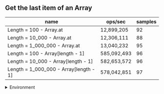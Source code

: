 ## Get the last item of an Array

|name|ops/sec|samples|
|-|-|-|
|Length = 100 - Array.at|12,899,205|92|
|Length = 10_000 - Array.at|12,306,111|88|
|Length = 1_000_000 - Array.at|13,040,232|95|
|Length = 100 - Array[length - 1]|585,092,493|96|
|Length = 10_000 - Array[length - 1]|582,653,572|96|
|Length = 1_000_000 - Array[length - 1]|578,042,851|97|


<details>
<summary>Environment</summary>

* __Machine:__ linux x64 | 2 vCPUs | 6.8GB Mem
* __Run:__ Tue Oct 10 2023 21:02:41 GMT+0000 (Coordinated Universal Time)
</details>

<!--
{"environment":{"platform":"linux","arch":"x64","cpus":2,"totalMemory":6.759757995605469},"benchmarks":"[{\"timeStamp\":1696971733404,\"currentTarget\":{\"0\":{\"name\":\"Length = 100 - Array.at\",\"options\":{\"async\":false,\"defer\":false,\"delay\":0.005,\"initCount\":1,\"maxTime\":5,\"minSamples\":5,\"minTime\":0.05},\"async\":false,\"defer\":false,\"delay\":0.005,\"initCount\":1,\"maxTime\":5,\"minSamples\":5,\"minTime\":0.05,\"id\":1,\"stats\":{\"moe\":1.339419552966883e-9,\"rme\":1.7277447926573934,\"sem\":6.833773229422873e-10,\"deviation\":6.554725015367355e-9,\"mean\":7.752415511012834e-8,\"sample\":[7.46474882075995e-8,8.019578712886665e-8,7.575788785497381e-8,1.0776422594668311e-7,7.410286345664878e-8,7.640472080595085e-8,8.191071647800306e-8,7.692493835706605e-8,8.120076441675504e-8,8.05592282467374e-8,7.972866311378538e-8,8.132305630621636e-8,8.006574309502995e-8,7.924686904186099e-8,7.91827973689154e-8,8.322981757833126e-8,8.164371197699649e-8,7.776878168121395e-8,8.868522980574525e-8,7.721092902964334e-8,8.083193776984961e-8,7.891363776881421e-8,1.0573095281412751e-7,1.160165988483458e-7,7.462043779425533e-8,7.452681449137738e-8,7.464026411427203e-8,8.159109915970364e-8,7.408558272725793e-8,7.600419186742221e-8,7.54435924629218e-8,7.679716627395642e-8,7.497782509761562e-8,7.412959782072963e-8,7.606481735624755e-8,7.495436045911064e-8,7.405625699098956e-8,7.464048236721178e-8,7.427642999861287e-8,7.678259239911578e-8,7.496557555581134e-8,7.49196821995756e-8,7.517512373498137e-8,7.539013189543989e-8,7.535442066647188e-8,7.960750408022926e-8,7.452567371742089e-8,7.437441600335273e-8,7.483940571792852e-8,7.638976297778525e-8,7.412531985160656e-8,7.794779520052888e-8,7.512288499508601e-8,7.533302344250344e-8,7.556411493703313e-8,7.465582934164431e-8,7.667265346236597e-8,7.507167922462363e-8,7.54434050804388e-8,7.438976297778526e-8,7.623452095304711e-8,7.801966183532106e-8,7.707005598694326e-8,8.059296872463691e-8,7.56339156329594e-8,7.510001210049906e-8,7.484471813215515e-8,7.575787344058507e-8,7.461539596669706e-8,7.659975385814083e-8,7.576466152543023e-8,7.454485743546154e-8,7.557784014945592e-8,7.734571420982265e-8,7.581778714336731e-8,7.390514684398324e-8,7.502489899034616e-8,7.523208609652657e-8,7.403958191300037e-8,7.432173308660121e-8,7.576215436104937e-8,7.441056993350628e-8,7.498180793261498e-8,7.503567286153193e-8,7.524300605910357e-8,7.632217726345738e-8,7.543576683727952e-8,7.45051662554774e-8,7.49242169606363e-8,7.555580955186509e-8,7.378195529697685e-8,7.37137592517583e-8],\"variance\":4.296442002708257e-17},\"times\":{\"cycle\":0.05263308700814388,\"elapsed\":5.455,\"period\":7.752415511012834e-8,\"timeStamp\":1696971727948},\"running\":false,\"count\":678925,\"cycles\":6,\"hz\":12899205.397071814},\"1\":{\"name\":\"Length = 10_000 - Array.at\",\"options\":{\"async\":false,\"defer\":false,\"delay\":0.005,\"initCount\":1,\"maxTime\":5,\"minSamples\":5,\"minTime\":0.05},\"async\":false,\"defer\":false,\"delay\":0.005,\"initCount\":1,\"maxTime\":5,\"minSamples\":5,\"minTime\":0.05,\"id\":2,\"stats\":{\"moe\":7.477863669475388e-10,\"rme\":0.9202341700256874,\"sem\":3.815236566058872e-10,\"deviation\":3.5790091433794314e-9,\"mean\":8.12604434072107e-8,\"sample\":[7.57376986392013e-8,7.512651657295123e-8,7.462532060214337e-8,7.496181478639952e-8,7.465403441159503e-8,7.483572864441154e-8,7.497534509726956e-8,7.438327504891728e-8,8.306942830155923e-8,8.513714848152257e-8,7.958472930465769e-8,8.313269353562044e-8,8.168040324028165e-8,8.151444473542506e-8,8.581069569541588e-8,8.124284898792691e-8,7.981660129411177e-8,8.167613661441766e-8,7.711182237889404e-8,7.873507195885207e-8,8.03831856688451e-8,7.803621923983439e-8,7.715184038699768e-8,7.952661344663922e-8,8.119312072785695e-8,8.575699505954149e-8,8.393085564974827e-8,8.34184132859787e-8,8.94968103293541e-8,7.854851594982448e-8,8.051059888714627e-8,8.966953805683145e-8,7.938272516750185e-8,8.81553081239499e-8,8.524867072535582e-8,8.648321303410063e-8,8.051104026223565e-8,8.09768439915609e-8,7.822718899975578e-8,8.011556376840166e-8,8.093564751196861e-8,8.67134651769767e-8,8.320566755039768e-8,8.13927708645361e-8,8.542375245330988e-8,7.907493519142438e-8,8.596297157250175e-8,7.958987868070043e-8,8.367720915588485e-8,7.925648894943901e-8,8.118774183676773e-8,7.98574049498745e-8,8.049591875167354e-8,8.172996524906796e-8,7.867296165627473e-8,8.010188849688242e-8,8.183020300311611e-8,8.72334226872681e-8,8.085786103746687e-8,8.211722333873772e-8,7.763026303012826e-8,7.966900252172301e-8,8.467274832498153e-8,8.208601959116896e-8,7.743405856164686e-8,8.063398382213172e-8,8.105965919958098e-8,8.346588906184255e-8,7.931833589821303e-8,8.560421307235315e-8,7.921607958875612e-8,8.077684516856115e-8,7.741490141151753e-8,8.111657010360544e-8,7.972221028874759e-8,8.283977054380354e-8,8.019361801045764e-8,8.068091670663564e-8,8.851755495855488e-8,8.377743513993061e-8,8.709626979199464e-8,8.048670283980732e-8,8.750691193389967e-8,8.182103417125943e-8,8.168317360459266e-8,8.433594529302892e-8,8.220475243271237e-8,7.610175755560591e-8],\"variance\":1.2809306448393571e-17},\"times\":{\"cycle\":0.055232235821220665,\"elapsed\":5.445,\"period\":8.12604434072107e-8,\"timeStamp\":1696971733420},\"running\":false,\"count\":679694,\"cycles\":5,\"hz\":12306110.551093355},\"2\":{\"name\":\"Length = 1_000_000 - Array.at\",\"options\":{\"async\":false,\"defer\":false,\"delay\":0.005,\"initCount\":1,\"maxTime\":5,\"minSamples\":5,\"minTime\":0.05},\"async\":false,\"defer\":false,\"delay\":0.005,\"initCount\":1,\"maxTime\":5,\"minSamples\":5,\"minTime\":0.05,\"id\":3,\"stats\":{\"moe\":8.045781097327615e-10,\"rme\":1.0491885097035045,\"sem\":4.1049903557793954e-10,\"deviation\":4.001049678520594e-9,\"mean\":7.668575306454045e-8,\"sample\":[7.446438636570251e-8,7.392007313933131e-8,7.521062015935811e-8,7.49739481455631e-8,7.549773455760088e-8,7.570977116832311e-8,7.507615552225412e-8,7.658049871991508e-8,7.448784872416735e-8,7.483215051335364e-8,7.415791673142851e-8,7.447186599138398e-8,7.545872935808066e-8,7.464049701900039e-8,7.610920898669474e-8,7.344438302252539e-8,7.508905901294161e-8,7.403782189077195e-8,7.574085685043389e-8,7.425469731050197e-8,7.541708480819254e-8,7.592180777904532e-8,7.455442193828026e-8,7.509859000038124e-8,7.603149184880629e-8,7.619308460877497e-8,7.411964468478824e-8,7.560712536620986e-8,7.605642051303107e-8,7.398180607813063e-8,9.776537494904589e-8,8.750492092213036e-8,8.196367227479743e-8,7.99672163358192e-8,7.858971298531055e-8,8.246546263413032e-8,8.53536172296792e-8,7.98308455012273e-8,7.934357156891784e-8,7.991618742906747e-8,8.075656098512285e-8,8.355306707175808e-8,8.412597619305968e-8,8.32812022534187e-8,7.687186687116745e-8,8.255359200922013e-8,8.225489379547381e-8,9.407013340449803e-8,7.670851161167532e-8,7.42321147354931e-8,7.494652822785219e-8,7.477554964471411e-8,7.583910520157305e-8,7.488127468892323e-8,7.520475493631834e-8,7.554773705032067e-8,7.423974099175057e-8,7.599688410026013e-8,7.371756604974296e-8,7.504741299674774e-8,7.423050179915716e-8,7.429780816615004e-8,7.37853123084638e-8,7.480619690140267e-8,7.46924057092081e-8,7.599967154750978e-8,7.591242342218168e-8,7.579086080945944e-8,7.657272729938738e-8,7.445353570307895e-8,7.534493963219186e-8,7.56458373045781e-8,7.48805400697375e-8,7.380950781980862e-8,7.570155985606743e-8,7.683373998879742e-8,7.512938388764579e-8,7.522587120556727e-8,7.464577571973617e-8,7.569745419993958e-8,7.466322622458525e-8,7.65552767945383e-8,7.546958002070424e-8,7.470765675541727e-8,7.566768672670699e-8,7.380540216368079e-8,7.485312015202659e-8,7.541913763625646e-8,7.544494461763144e-8,7.472847829720845e-8,7.565756775065764e-8,7.540989990996882e-8,7.646773540805823e-8,7.564173311475602e-8,7.475428674488919e-8],\"variance\":1.600839852998975e-17},\"times\":{\"cycle\":0.052298609989473686,\"elapsed\":5.474,\"period\":7.668575306454045e-8,\"timeStamp\":1696971738865},\"running\":false,\"count\":681986,\"cycles\":7,\"hz\":13040231.855823044},\"3\":{\"name\":\"Length = 100 - Array[length - 1]\",\"options\":{\"async\":false,\"defer\":false,\"delay\":0.005,\"initCount\":1,\"maxTime\":5,\"minSamples\":5,\"minTime\":0.05},\"async\":false,\"defer\":false,\"delay\":0.005,\"initCount\":1,\"maxTime\":5,\"minSamples\":5,\"minTime\":0.05,\"id\":4,\"stats\":{\"moe\":2.974349501970267e-12,\"rme\":0.17402695645779315,\"sem\":1.517525256107279e-12,\"deviation\":1.486865019699678e-11,\"mean\":1.7091314831398763e-9,\"sample\":[1.7268177390576383e-9,1.7203898137298751e-9,1.7073226473519857e-9,1.7246175216949314e-9,1.7085020337762253e-9,1.7190888804218792e-9,1.705087198691534e-9,1.719787470895313e-9,1.7065114036935068e-9,1.7034730454377443e-9,1.7127136786442454e-9,1.6999565275520074e-9,1.7063995437715604e-9,1.707620305447775e-9,1.6961958437681393e-9,1.7010687861211505e-9,1.7902096493644108e-9,1.7060740005431259e-9,1.6966604066025088e-9,1.7127102879221496e-9,1.6993935998696334e-9,1.7203944440577136e-9,1.705212655409085e-9,1.7167221116009642e-9,1.7010034194005432e-9,1.7004514586549675e-9,1.6970855883496262e-9,1.7007460611851635e-9,1.6975359398326897e-9,1.7069326127438738e-9,1.6990766694196986e-9,1.69396691871926e-9,1.7055036499597811e-9,1.7147208729904872e-9,1.7070613087807975e-9,1.6962492164727272e-9,1.7078333495684689e-9,1.7087611731674756e-9,1.7730309785683008e-9,1.7216997804176774e-9,1.7061300993349894e-9,1.6930458668138563e-9,1.7126281826579026e-9,1.6986297037834367e-9,1.6976077197848808e-9,1.7064182348977943e-9,1.6954203273172592e-9,1.6966731922092073e-9,1.7077218536332965e-9,1.717074138092913e-9,1.7073527963319362e-9,1.6935580438595146e-9,1.7097907753213346e-9,1.7006585709038136e-9,1.7202062495350811e-9,1.6971167381401996e-9,1.7192547588669319e-9,1.7052771368087628e-9,1.6951934755815606e-9,1.7124521863411622e-9,1.6981359457443783e-9,1.7033640317905283e-9,1.718960190195204e-9,1.7063539038085664e-9,1.6930332037468189e-9,1.7120661998057946e-9,1.7013798239894627e-9,1.7204060144963676e-9,1.702195846927085e-9,1.719451137981417e-9,1.7038787143628198e-9,1.7195425897035248e-9,1.7072783077023036e-9,1.6965817404870994e-9,1.713271628984054e-9,1.7003199862236665e-9,1.7040209199284814e-9,1.7035468675178075e-9,1.7201080599778384e-9,1.7070175636401225e-9,1.7234704090025062e-9,1.706330202880956e-9,1.7642655629347829e-9,1.6997511301025515e-9,1.715093316138649e-9,1.7032590705396826e-9,1.7059645314263974e-9,1.710484907774104e-9,1.6943334027770514e-9,1.7130955310919096e-9,1.7004012126884338e-9,1.7173822840103149e-9,1.7038854860564226e-9,1.7233349751304474e-9,1.7058934286435665e-9,1.701965609344585e-9],\"variance\":2.2107675868065242e-22},\"times\":{\"cycle\":0.05047870099727465,\"elapsed\":5.604,\"period\":1.7091314831398763e-9,\"timeStamp\":1696971744340},\"running\":false,\"count\":29534709,\"cycles\":7,\"hz\":585092492.8039368},\"4\":{\"name\":\"Length = 10_000 - Array[length - 1]\",\"options\":{\"async\":false,\"defer\":false,\"delay\":0.005,\"initCount\":1,\"maxTime\":5,\"minSamples\":5,\"minTime\":0.05},\"async\":false,\"defer\":false,\"delay\":0.005,\"initCount\":1,\"maxTime\":5,\"minSamples\":5,\"minTime\":0.05,\"id\":5,\"stats\":{\"moe\":3.853324844822811e-12,\"rme\":0.2245153486017191,\"sem\":1.965982063685108e-12,\"deviation\":1.9262611597969506e-11,\"mean\":1.7162857100066017e-9,\"sample\":[1.7184543258288585e-9,1.7825344172372049e-9,1.7686245477397044e-9,1.7337340393426207e-9,1.717529351975226e-9,1.7370716559282825e-9,1.7162204418651585e-9,1.7029379304938283e-9,1.7060271373869377e-9,1.7107745050541656e-9,1.6987636390861268e-9,1.7021681888118263e-9,1.7063289509947743e-9,1.724080751907519e-9,1.7087568873587263e-9,1.725525327251263e-9,1.7084008212205517e-9,1.6973224884333605e-9,1.7160848105393135e-9,1.7040569906555442e-9,1.7186111135223345e-9,1.702741265071353e-9,1.7208525229054183e-9,1.795325446010052e-9,1.7224666713143e-9,1.7496590228468255e-9,1.7582246157835803e-9,1.739675913015833e-9,1.7179091535954237e-9,1.7252845477400566e-9,1.7097538454193505e-9,1.7005303727365845e-9,1.7133211527360636e-9,1.7007304289422058e-9,1.7157592614494542e-9,1.7091977230755543e-9,1.6988619717973646e-9,1.7158576280685232e-9,1.6986856510737662e-9,1.7161017644550443e-9,1.7030362971128973e-9,1.7020393390522733e-9,1.6957117647154563e-9,1.714632843288311e-9,1.7009873824890192e-9,1.718644444920661e-9,1.722564427592403e-9,1.7059586096595544e-9,1.7216691930261627e-9,1.7093835379919618e-9,1.7000310799183174e-9,1.7176169359038905e-9,1.7042325654068506e-9,1.7227068404845402e-9,1.7043444951585041e-9,1.6974776506701272e-9,1.7133306808367044e-9,1.69916978709137e-9,1.7175694649398448e-9,1.7043885753394039e-9,1.7119539550637142e-9,1.710716217491884e-9,1.6964162338218956e-9,1.7077592172336416e-9,1.703971475104599e-9,1.7199058840666829e-9,1.7379800128252981e-9,1.770262540201125e-9,1.776481677292929e-9,1.7233138584833597e-9,1.7072302211550147e-9,1.708132237287547e-9,1.7112825121851185e-9,1.6970707227847607e-9,1.7166877935061891e-9,1.7097633396121595e-9,1.7112045241727574e-9,1.7104211854503394e-9,1.7028520836694025e-9,1.7061918227434513e-9,1.7183572716277493e-9,1.710938661727052e-9,1.7219580681989317e-9,1.7149056507692144e-9,1.704523631433194e-9,1.713810463713381e-9,1.6992410821233318e-9,1.7182114862722068e-9,1.7012008780482447e-9,1.7607871839619291e-9,1.7040184682244544e-9,1.7203272047204076e-9,1.7053814595880622e-9,1.7119999113082582e-9,1.7059951481277534e-9,1.7217308803692832e-9],\"variance\":3.710482055742294e-22},\"times\":{\"cycle\":0.0506225644240715,\"elapsed\":5.628,\"period\":1.7162857100066017e-9,\"timeStamp\":1696971749944},\"running\":false,\"count\":29495418,\"cycles\":11,\"hz\":582653572.2867223},\"5\":{\"name\":\"Length = 1_000_000 - Array[length - 1]\",\"options\":{\"async\":false,\"defer\":false,\"delay\":0.005,\"initCount\":1,\"maxTime\":5,\"minSamples\":5,\"minTime\":0.05},\"async\":false,\"defer\":false,\"delay\":0.005,\"initCount\":1,\"maxTime\":5,\"minSamples\":5,\"minTime\":0.05,\"id\":6,\"stats\":{\"moe\":3.2996947331741875e-11,\"rme\":1.9073649505269914,\"sem\":1.6835177210072386e-11,\"deviation\":1.6580726641004137e-10,\"mean\":1.7299755520109066e-9,\"sample\":[1.7180225580229234e-9,1.7217810017646363e-9,1.7062967675431576e-9,1.7066190569765721e-9,1.7238049434199039e-9,1.698070194916755e-9,1.700132765878691e-9,1.7203888314652182e-9,1.7041799219687112e-9,1.7646392961831074e-9,1.7027008030912647e-9,1.7169251953029528e-9,1.7034166173870145e-9,1.6975375913598615e-9,1.7130917454996933e-9,1.700723036211377e-9,1.7189809480166919e-9,1.7060627082767053e-9,1.7129967649277997e-9,1.7143876536382834e-9,1.7026261754990628e-9,1.717481510081187e-9,1.7039661817603177e-9,1.7209960286926808e-9,1.7072466411053596e-9,1.7214506464157233e-9,1.7088648047557313e-9,1.6980973322230105e-9,1.7192353941844684e-9,1.7037897892696581e-9,1.7257962789529194e-9,1.7057370266800086e-9,1.7900416126846282e-9,1.7216100780899733e-9,1.7050788791600515e-9,1.7252840283757172e-9,1.710659394818396e-9,1.697161027313936e-9,1.7171727893009e-9,1.7055911636588863e-9,1.7227669075340047e-9,1.7070973859209552e-9,1.7074399944124285e-9,1.7133156282762995e-9,1.7020359051663767e-9,1.7008516331213944e-9,1.7095698319722449e-9,1.7260635474979013e-9,1.711774873792021e-9,1.6995249919834702e-9,1.7138238421791963e-9,1.7047560469805116e-9,1.7223421408478435e-9,1.7056516459302028e-9,1.7663072907120908e-9,1.7011669346984483e-9,1.7191091717887484e-9,1.7207239432758385e-9,1.7059399798091658e-9,1.7066761470846068e-9,1.721768797409934e-9,1.708887973230947e-9,1.7086844434340321e-9,1.7343273660771392e-9,3.340222884802169e-9,1.7153538435058713e-9,1.7049697532672723e-9,1.7151027895013768e-9,1.7012992290664431e-9,1.7199776334321844e-9,1.6985242698936724e-9,1.7245505748309015e-9,1.7085928211037875e-9,1.7273221418403904e-9,1.7099599646712978e-9,1.6996335751301241e-9,1.717541924509238e-9,1.7173315764641264e-9,1.7066015194924048e-9,1.721568693697934e-9,1.7020455389100972e-9,1.6975981414744439e-9,1.7154352215030044e-9,1.7007225273868847e-9,1.7198555155540355e-9,1.707351221499341e-9,1.722759376931519e-9,1.7080466488937664e-9,1.6970520710293212e-9,1.7179016973469178e-9,1.70375888666216e-9,1.7040913525854203e-9,1.7106589877588021e-9,1.7322480717502236e-9,1.7095632511754779e-9,1.7248696417091984e-9,1.7058655896683935e-9],\"variance\":2.749204959437043e-20},\"times\":{\"cycle\":0.0509991827702981,\"elapsed\":5.553,\"period\":1.7299755520109066e-9,\"timeStamp\":1696971755573},\"running\":false,\"count\":29479713,\"cycles\":7,\"hz\":578042850.8585626},\"options\":{},\"events\":{\"start\":[null],\"cycle\":[null,null],\"complete\":[null,null]},\"length\":6,\"running\":false},\"type\":\"cycle\",\"target\":{\"name\":\"Length = 100 - Array.at\",\"options\":{\"async\":false,\"defer\":false,\"delay\":0.005,\"initCount\":1,\"maxTime\":5,\"minSamples\":5,\"minTime\":0.05},\"async\":false,\"defer\":false,\"delay\":0.005,\"initCount\":1,\"maxTime\":5,\"minSamples\":5,\"minTime\":0.05,\"id\":1,\"stats\":{\"moe\":1.339419552966883e-9,\"rme\":1.7277447926573934,\"sem\":6.833773229422873e-10,\"deviation\":6.554725015367355e-9,\"mean\":7.752415511012834e-8,\"sample\":[7.46474882075995e-8,8.019578712886665e-8,7.575788785497381e-8,1.0776422594668311e-7,7.410286345664878e-8,7.640472080595085e-8,8.191071647800306e-8,7.692493835706605e-8,8.120076441675504e-8,8.05592282467374e-8,7.972866311378538e-8,8.132305630621636e-8,8.006574309502995e-8,7.924686904186099e-8,7.91827973689154e-8,8.322981757833126e-8,8.164371197699649e-8,7.776878168121395e-8,8.868522980574525e-8,7.721092902964334e-8,8.083193776984961e-8,7.891363776881421e-8,1.0573095281412751e-7,1.160165988483458e-7,7.462043779425533e-8,7.452681449137738e-8,7.464026411427203e-8,8.159109915970364e-8,7.408558272725793e-8,7.600419186742221e-8,7.54435924629218e-8,7.679716627395642e-8,7.497782509761562e-8,7.412959782072963e-8,7.606481735624755e-8,7.495436045911064e-8,7.405625699098956e-8,7.464048236721178e-8,7.427642999861287e-8,7.678259239911578e-8,7.496557555581134e-8,7.49196821995756e-8,7.517512373498137e-8,7.539013189543989e-8,7.535442066647188e-8,7.960750408022926e-8,7.452567371742089e-8,7.437441600335273e-8,7.483940571792852e-8,7.638976297778525e-8,7.412531985160656e-8,7.794779520052888e-8,7.512288499508601e-8,7.533302344250344e-8,7.556411493703313e-8,7.465582934164431e-8,7.667265346236597e-8,7.507167922462363e-8,7.54434050804388e-8,7.438976297778526e-8,7.623452095304711e-8,7.801966183532106e-8,7.707005598694326e-8,8.059296872463691e-8,7.56339156329594e-8,7.510001210049906e-8,7.484471813215515e-8,7.575787344058507e-8,7.461539596669706e-8,7.659975385814083e-8,7.576466152543023e-8,7.454485743546154e-8,7.557784014945592e-8,7.734571420982265e-8,7.581778714336731e-8,7.390514684398324e-8,7.502489899034616e-8,7.523208609652657e-8,7.403958191300037e-8,7.432173308660121e-8,7.576215436104937e-8,7.441056993350628e-8,7.498180793261498e-8,7.503567286153193e-8,7.524300605910357e-8,7.632217726345738e-8,7.543576683727952e-8,7.45051662554774e-8,7.49242169606363e-8,7.555580955186509e-8,7.378195529697685e-8,7.37137592517583e-8],\"variance\":4.296442002708257e-17},\"times\":{\"cycle\":0.05263308700814388,\"elapsed\":5.455,\"period\":7.752415511012834e-8,\"timeStamp\":1696971727948},\"running\":false,\"count\":678925,\"cycles\":6,\"hz\":12899205.397071814},\"aborted\":false},{\"timeStamp\":1696971738865,\"currentTarget\":{\"0\":{\"name\":\"Length = 100 - Array.at\",\"options\":{\"async\":false,\"defer\":false,\"delay\":0.005,\"initCount\":1,\"maxTime\":5,\"minSamples\":5,\"minTime\":0.05},\"async\":false,\"defer\":false,\"delay\":0.005,\"initCount\":1,\"maxTime\":5,\"minSamples\":5,\"minTime\":0.05,\"id\":1,\"stats\":{\"moe\":1.339419552966883e-9,\"rme\":1.7277447926573934,\"sem\":6.833773229422873e-10,\"deviation\":6.554725015367355e-9,\"mean\":7.752415511012834e-8,\"sample\":[7.46474882075995e-8,8.019578712886665e-8,7.575788785497381e-8,1.0776422594668311e-7,7.410286345664878e-8,7.640472080595085e-8,8.191071647800306e-8,7.692493835706605e-8,8.120076441675504e-8,8.05592282467374e-8,7.972866311378538e-8,8.132305630621636e-8,8.006574309502995e-8,7.924686904186099e-8,7.91827973689154e-8,8.322981757833126e-8,8.164371197699649e-8,7.776878168121395e-8,8.868522980574525e-8,7.721092902964334e-8,8.083193776984961e-8,7.891363776881421e-8,1.0573095281412751e-7,1.160165988483458e-7,7.462043779425533e-8,7.452681449137738e-8,7.464026411427203e-8,8.159109915970364e-8,7.408558272725793e-8,7.600419186742221e-8,7.54435924629218e-8,7.679716627395642e-8,7.497782509761562e-8,7.412959782072963e-8,7.606481735624755e-8,7.495436045911064e-8,7.405625699098956e-8,7.464048236721178e-8,7.427642999861287e-8,7.678259239911578e-8,7.496557555581134e-8,7.49196821995756e-8,7.517512373498137e-8,7.539013189543989e-8,7.535442066647188e-8,7.960750408022926e-8,7.452567371742089e-8,7.437441600335273e-8,7.483940571792852e-8,7.638976297778525e-8,7.412531985160656e-8,7.794779520052888e-8,7.512288499508601e-8,7.533302344250344e-8,7.556411493703313e-8,7.465582934164431e-8,7.667265346236597e-8,7.507167922462363e-8,7.54434050804388e-8,7.438976297778526e-8,7.623452095304711e-8,7.801966183532106e-8,7.707005598694326e-8,8.059296872463691e-8,7.56339156329594e-8,7.510001210049906e-8,7.484471813215515e-8,7.575787344058507e-8,7.461539596669706e-8,7.659975385814083e-8,7.576466152543023e-8,7.454485743546154e-8,7.557784014945592e-8,7.734571420982265e-8,7.581778714336731e-8,7.390514684398324e-8,7.502489899034616e-8,7.523208609652657e-8,7.403958191300037e-8,7.432173308660121e-8,7.576215436104937e-8,7.441056993350628e-8,7.498180793261498e-8,7.503567286153193e-8,7.524300605910357e-8,7.632217726345738e-8,7.543576683727952e-8,7.45051662554774e-8,7.49242169606363e-8,7.555580955186509e-8,7.378195529697685e-8,7.37137592517583e-8],\"variance\":4.296442002708257e-17},\"times\":{\"cycle\":0.05263308700814388,\"elapsed\":5.455,\"period\":7.752415511012834e-8,\"timeStamp\":1696971727948},\"running\":false,\"count\":678925,\"cycles\":6,\"hz\":12899205.397071814},\"1\":{\"name\":\"Length = 10_000 - Array.at\",\"options\":{\"async\":false,\"defer\":false,\"delay\":0.005,\"initCount\":1,\"maxTime\":5,\"minSamples\":5,\"minTime\":0.05},\"async\":false,\"defer\":false,\"delay\":0.005,\"initCount\":1,\"maxTime\":5,\"minSamples\":5,\"minTime\":0.05,\"id\":2,\"stats\":{\"moe\":7.477863669475388e-10,\"rme\":0.9202341700256874,\"sem\":3.815236566058872e-10,\"deviation\":3.5790091433794314e-9,\"mean\":8.12604434072107e-8,\"sample\":[7.57376986392013e-8,7.512651657295123e-8,7.462532060214337e-8,7.496181478639952e-8,7.465403441159503e-8,7.483572864441154e-8,7.497534509726956e-8,7.438327504891728e-8,8.306942830155923e-8,8.513714848152257e-8,7.958472930465769e-8,8.313269353562044e-8,8.168040324028165e-8,8.151444473542506e-8,8.581069569541588e-8,8.124284898792691e-8,7.981660129411177e-8,8.167613661441766e-8,7.711182237889404e-8,7.873507195885207e-8,8.03831856688451e-8,7.803621923983439e-8,7.715184038699768e-8,7.952661344663922e-8,8.119312072785695e-8,8.575699505954149e-8,8.393085564974827e-8,8.34184132859787e-8,8.94968103293541e-8,7.854851594982448e-8,8.051059888714627e-8,8.966953805683145e-8,7.938272516750185e-8,8.81553081239499e-8,8.524867072535582e-8,8.648321303410063e-8,8.051104026223565e-8,8.09768439915609e-8,7.822718899975578e-8,8.011556376840166e-8,8.093564751196861e-8,8.67134651769767e-8,8.320566755039768e-8,8.13927708645361e-8,8.542375245330988e-8,7.907493519142438e-8,8.596297157250175e-8,7.958987868070043e-8,8.367720915588485e-8,7.925648894943901e-8,8.118774183676773e-8,7.98574049498745e-8,8.049591875167354e-8,8.172996524906796e-8,7.867296165627473e-8,8.010188849688242e-8,8.183020300311611e-8,8.72334226872681e-8,8.085786103746687e-8,8.211722333873772e-8,7.763026303012826e-8,7.966900252172301e-8,8.467274832498153e-8,8.208601959116896e-8,7.743405856164686e-8,8.063398382213172e-8,8.105965919958098e-8,8.346588906184255e-8,7.931833589821303e-8,8.560421307235315e-8,7.921607958875612e-8,8.077684516856115e-8,7.741490141151753e-8,8.111657010360544e-8,7.972221028874759e-8,8.283977054380354e-8,8.019361801045764e-8,8.068091670663564e-8,8.851755495855488e-8,8.377743513993061e-8,8.709626979199464e-8,8.048670283980732e-8,8.750691193389967e-8,8.182103417125943e-8,8.168317360459266e-8,8.433594529302892e-8,8.220475243271237e-8,7.610175755560591e-8],\"variance\":1.2809306448393571e-17},\"times\":{\"cycle\":0.055232235821220665,\"elapsed\":5.445,\"period\":8.12604434072107e-8,\"timeStamp\":1696971733420},\"running\":false,\"count\":679694,\"cycles\":5,\"hz\":12306110.551093355},\"2\":{\"name\":\"Length = 1_000_000 - Array.at\",\"options\":{\"async\":false,\"defer\":false,\"delay\":0.005,\"initCount\":1,\"maxTime\":5,\"minSamples\":5,\"minTime\":0.05},\"async\":false,\"defer\":false,\"delay\":0.005,\"initCount\":1,\"maxTime\":5,\"minSamples\":5,\"minTime\":0.05,\"id\":3,\"stats\":{\"moe\":8.045781097327615e-10,\"rme\":1.0491885097035045,\"sem\":4.1049903557793954e-10,\"deviation\":4.001049678520594e-9,\"mean\":7.668575306454045e-8,\"sample\":[7.446438636570251e-8,7.392007313933131e-8,7.521062015935811e-8,7.49739481455631e-8,7.549773455760088e-8,7.570977116832311e-8,7.507615552225412e-8,7.658049871991508e-8,7.448784872416735e-8,7.483215051335364e-8,7.415791673142851e-8,7.447186599138398e-8,7.545872935808066e-8,7.464049701900039e-8,7.610920898669474e-8,7.344438302252539e-8,7.508905901294161e-8,7.403782189077195e-8,7.574085685043389e-8,7.425469731050197e-8,7.541708480819254e-8,7.592180777904532e-8,7.455442193828026e-8,7.509859000038124e-8,7.603149184880629e-8,7.619308460877497e-8,7.411964468478824e-8,7.560712536620986e-8,7.605642051303107e-8,7.398180607813063e-8,9.776537494904589e-8,8.750492092213036e-8,8.196367227479743e-8,7.99672163358192e-8,7.858971298531055e-8,8.246546263413032e-8,8.53536172296792e-8,7.98308455012273e-8,7.934357156891784e-8,7.991618742906747e-8,8.075656098512285e-8,8.355306707175808e-8,8.412597619305968e-8,8.32812022534187e-8,7.687186687116745e-8,8.255359200922013e-8,8.225489379547381e-8,9.407013340449803e-8,7.670851161167532e-8,7.42321147354931e-8,7.494652822785219e-8,7.477554964471411e-8,7.583910520157305e-8,7.488127468892323e-8,7.520475493631834e-8,7.554773705032067e-8,7.423974099175057e-8,7.599688410026013e-8,7.371756604974296e-8,7.504741299674774e-8,7.423050179915716e-8,7.429780816615004e-8,7.37853123084638e-8,7.480619690140267e-8,7.46924057092081e-8,7.599967154750978e-8,7.591242342218168e-8,7.579086080945944e-8,7.657272729938738e-8,7.445353570307895e-8,7.534493963219186e-8,7.56458373045781e-8,7.48805400697375e-8,7.380950781980862e-8,7.570155985606743e-8,7.683373998879742e-8,7.512938388764579e-8,7.522587120556727e-8,7.464577571973617e-8,7.569745419993958e-8,7.466322622458525e-8,7.65552767945383e-8,7.546958002070424e-8,7.470765675541727e-8,7.566768672670699e-8,7.380540216368079e-8,7.485312015202659e-8,7.541913763625646e-8,7.544494461763144e-8,7.472847829720845e-8,7.565756775065764e-8,7.540989990996882e-8,7.646773540805823e-8,7.564173311475602e-8,7.475428674488919e-8],\"variance\":1.600839852998975e-17},\"times\":{\"cycle\":0.052298609989473686,\"elapsed\":5.474,\"period\":7.668575306454045e-8,\"timeStamp\":1696971738865},\"running\":false,\"count\":681986,\"cycles\":7,\"hz\":13040231.855823044},\"3\":{\"name\":\"Length = 100 - Array[length - 1]\",\"options\":{\"async\":false,\"defer\":false,\"delay\":0.005,\"initCount\":1,\"maxTime\":5,\"minSamples\":5,\"minTime\":0.05},\"async\":false,\"defer\":false,\"delay\":0.005,\"initCount\":1,\"maxTime\":5,\"minSamples\":5,\"minTime\":0.05,\"id\":4,\"stats\":{\"moe\":2.974349501970267e-12,\"rme\":0.17402695645779315,\"sem\":1.517525256107279e-12,\"deviation\":1.486865019699678e-11,\"mean\":1.7091314831398763e-9,\"sample\":[1.7268177390576383e-9,1.7203898137298751e-9,1.7073226473519857e-9,1.7246175216949314e-9,1.7085020337762253e-9,1.7190888804218792e-9,1.705087198691534e-9,1.719787470895313e-9,1.7065114036935068e-9,1.7034730454377443e-9,1.7127136786442454e-9,1.6999565275520074e-9,1.7063995437715604e-9,1.707620305447775e-9,1.6961958437681393e-9,1.7010687861211505e-9,1.7902096493644108e-9,1.7060740005431259e-9,1.6966604066025088e-9,1.7127102879221496e-9,1.6993935998696334e-9,1.7203944440577136e-9,1.705212655409085e-9,1.7167221116009642e-9,1.7010034194005432e-9,1.7004514586549675e-9,1.6970855883496262e-9,1.7007460611851635e-9,1.6975359398326897e-9,1.7069326127438738e-9,1.6990766694196986e-9,1.69396691871926e-9,1.7055036499597811e-9,1.7147208729904872e-9,1.7070613087807975e-9,1.6962492164727272e-9,1.7078333495684689e-9,1.7087611731674756e-9,1.7730309785683008e-9,1.7216997804176774e-9,1.7061300993349894e-9,1.6930458668138563e-9,1.7126281826579026e-9,1.6986297037834367e-9,1.6976077197848808e-9,1.7064182348977943e-9,1.6954203273172592e-9,1.6966731922092073e-9,1.7077218536332965e-9,1.717074138092913e-9,1.7073527963319362e-9,1.6935580438595146e-9,1.7097907753213346e-9,1.7006585709038136e-9,1.7202062495350811e-9,1.6971167381401996e-9,1.7192547588669319e-9,1.7052771368087628e-9,1.6951934755815606e-9,1.7124521863411622e-9,1.6981359457443783e-9,1.7033640317905283e-9,1.718960190195204e-9,1.7063539038085664e-9,1.6930332037468189e-9,1.7120661998057946e-9,1.7013798239894627e-9,1.7204060144963676e-9,1.702195846927085e-9,1.719451137981417e-9,1.7038787143628198e-9,1.7195425897035248e-9,1.7072783077023036e-9,1.6965817404870994e-9,1.713271628984054e-9,1.7003199862236665e-9,1.7040209199284814e-9,1.7035468675178075e-9,1.7201080599778384e-9,1.7070175636401225e-9,1.7234704090025062e-9,1.706330202880956e-9,1.7642655629347829e-9,1.6997511301025515e-9,1.715093316138649e-9,1.7032590705396826e-9,1.7059645314263974e-9,1.710484907774104e-9,1.6943334027770514e-9,1.7130955310919096e-9,1.7004012126884338e-9,1.7173822840103149e-9,1.7038854860564226e-9,1.7233349751304474e-9,1.7058934286435665e-9,1.701965609344585e-9],\"variance\":2.2107675868065242e-22},\"times\":{\"cycle\":0.05047870099727465,\"elapsed\":5.604,\"period\":1.7091314831398763e-9,\"timeStamp\":1696971744340},\"running\":false,\"count\":29534709,\"cycles\":7,\"hz\":585092492.8039368},\"4\":{\"name\":\"Length = 10_000 - Array[length - 1]\",\"options\":{\"async\":false,\"defer\":false,\"delay\":0.005,\"initCount\":1,\"maxTime\":5,\"minSamples\":5,\"minTime\":0.05},\"async\":false,\"defer\":false,\"delay\":0.005,\"initCount\":1,\"maxTime\":5,\"minSamples\":5,\"minTime\":0.05,\"id\":5,\"stats\":{\"moe\":3.853324844822811e-12,\"rme\":0.2245153486017191,\"sem\":1.965982063685108e-12,\"deviation\":1.9262611597969506e-11,\"mean\":1.7162857100066017e-9,\"sample\":[1.7184543258288585e-9,1.7825344172372049e-9,1.7686245477397044e-9,1.7337340393426207e-9,1.717529351975226e-9,1.7370716559282825e-9,1.7162204418651585e-9,1.7029379304938283e-9,1.7060271373869377e-9,1.7107745050541656e-9,1.6987636390861268e-9,1.7021681888118263e-9,1.7063289509947743e-9,1.724080751907519e-9,1.7087568873587263e-9,1.725525327251263e-9,1.7084008212205517e-9,1.6973224884333605e-9,1.7160848105393135e-9,1.7040569906555442e-9,1.7186111135223345e-9,1.702741265071353e-9,1.7208525229054183e-9,1.795325446010052e-9,1.7224666713143e-9,1.7496590228468255e-9,1.7582246157835803e-9,1.739675913015833e-9,1.7179091535954237e-9,1.7252845477400566e-9,1.7097538454193505e-9,1.7005303727365845e-9,1.7133211527360636e-9,1.7007304289422058e-9,1.7157592614494542e-9,1.7091977230755543e-9,1.6988619717973646e-9,1.7158576280685232e-9,1.6986856510737662e-9,1.7161017644550443e-9,1.7030362971128973e-9,1.7020393390522733e-9,1.6957117647154563e-9,1.714632843288311e-9,1.7009873824890192e-9,1.718644444920661e-9,1.722564427592403e-9,1.7059586096595544e-9,1.7216691930261627e-9,1.7093835379919618e-9,1.7000310799183174e-9,1.7176169359038905e-9,1.7042325654068506e-9,1.7227068404845402e-9,1.7043444951585041e-9,1.6974776506701272e-9,1.7133306808367044e-9,1.69916978709137e-9,1.7175694649398448e-9,1.7043885753394039e-9,1.7119539550637142e-9,1.710716217491884e-9,1.6964162338218956e-9,1.7077592172336416e-9,1.703971475104599e-9,1.7199058840666829e-9,1.7379800128252981e-9,1.770262540201125e-9,1.776481677292929e-9,1.7233138584833597e-9,1.7072302211550147e-9,1.708132237287547e-9,1.7112825121851185e-9,1.6970707227847607e-9,1.7166877935061891e-9,1.7097633396121595e-9,1.7112045241727574e-9,1.7104211854503394e-9,1.7028520836694025e-9,1.7061918227434513e-9,1.7183572716277493e-9,1.710938661727052e-9,1.7219580681989317e-9,1.7149056507692144e-9,1.704523631433194e-9,1.713810463713381e-9,1.6992410821233318e-9,1.7182114862722068e-9,1.7012008780482447e-9,1.7607871839619291e-9,1.7040184682244544e-9,1.7203272047204076e-9,1.7053814595880622e-9,1.7119999113082582e-9,1.7059951481277534e-9,1.7217308803692832e-9],\"variance\":3.710482055742294e-22},\"times\":{\"cycle\":0.0506225644240715,\"elapsed\":5.628,\"period\":1.7162857100066017e-9,\"timeStamp\":1696971749944},\"running\":false,\"count\":29495418,\"cycles\":11,\"hz\":582653572.2867223},\"5\":{\"name\":\"Length = 1_000_000 - Array[length - 1]\",\"options\":{\"async\":false,\"defer\":false,\"delay\":0.005,\"initCount\":1,\"maxTime\":5,\"minSamples\":5,\"minTime\":0.05},\"async\":false,\"defer\":false,\"delay\":0.005,\"initCount\":1,\"maxTime\":5,\"minSamples\":5,\"minTime\":0.05,\"id\":6,\"stats\":{\"moe\":3.2996947331741875e-11,\"rme\":1.9073649505269914,\"sem\":1.6835177210072386e-11,\"deviation\":1.6580726641004137e-10,\"mean\":1.7299755520109066e-9,\"sample\":[1.7180225580229234e-9,1.7217810017646363e-9,1.7062967675431576e-9,1.7066190569765721e-9,1.7238049434199039e-9,1.698070194916755e-9,1.700132765878691e-9,1.7203888314652182e-9,1.7041799219687112e-9,1.7646392961831074e-9,1.7027008030912647e-9,1.7169251953029528e-9,1.7034166173870145e-9,1.6975375913598615e-9,1.7130917454996933e-9,1.700723036211377e-9,1.7189809480166919e-9,1.7060627082767053e-9,1.7129967649277997e-9,1.7143876536382834e-9,1.7026261754990628e-9,1.717481510081187e-9,1.7039661817603177e-9,1.7209960286926808e-9,1.7072466411053596e-9,1.7214506464157233e-9,1.7088648047557313e-9,1.6980973322230105e-9,1.7192353941844684e-9,1.7037897892696581e-9,1.7257962789529194e-9,1.7057370266800086e-9,1.7900416126846282e-9,1.7216100780899733e-9,1.7050788791600515e-9,1.7252840283757172e-9,1.710659394818396e-9,1.697161027313936e-9,1.7171727893009e-9,1.7055911636588863e-9,1.7227669075340047e-9,1.7070973859209552e-9,1.7074399944124285e-9,1.7133156282762995e-9,1.7020359051663767e-9,1.7008516331213944e-9,1.7095698319722449e-9,1.7260635474979013e-9,1.711774873792021e-9,1.6995249919834702e-9,1.7138238421791963e-9,1.7047560469805116e-9,1.7223421408478435e-9,1.7056516459302028e-9,1.7663072907120908e-9,1.7011669346984483e-9,1.7191091717887484e-9,1.7207239432758385e-9,1.7059399798091658e-9,1.7066761470846068e-9,1.721768797409934e-9,1.708887973230947e-9,1.7086844434340321e-9,1.7343273660771392e-9,3.340222884802169e-9,1.7153538435058713e-9,1.7049697532672723e-9,1.7151027895013768e-9,1.7012992290664431e-9,1.7199776334321844e-9,1.6985242698936724e-9,1.7245505748309015e-9,1.7085928211037875e-9,1.7273221418403904e-9,1.7099599646712978e-9,1.6996335751301241e-9,1.717541924509238e-9,1.7173315764641264e-9,1.7066015194924048e-9,1.721568693697934e-9,1.7020455389100972e-9,1.6975981414744439e-9,1.7154352215030044e-9,1.7007225273868847e-9,1.7198555155540355e-9,1.707351221499341e-9,1.722759376931519e-9,1.7080466488937664e-9,1.6970520710293212e-9,1.7179016973469178e-9,1.70375888666216e-9,1.7040913525854203e-9,1.7106589877588021e-9,1.7322480717502236e-9,1.7095632511754779e-9,1.7248696417091984e-9,1.7058655896683935e-9],\"variance\":2.749204959437043e-20},\"times\":{\"cycle\":0.0509991827702981,\"elapsed\":5.553,\"period\":1.7299755520109066e-9,\"timeStamp\":1696971755573},\"running\":false,\"count\":29479713,\"cycles\":7,\"hz\":578042850.8585626},\"options\":{},\"events\":{\"start\":[null],\"cycle\":[null,null],\"complete\":[null,null]},\"length\":6,\"running\":false},\"type\":\"cycle\",\"target\":{\"name\":\"Length = 10_000 - Array.at\",\"options\":{\"async\":false,\"defer\":false,\"delay\":0.005,\"initCount\":1,\"maxTime\":5,\"minSamples\":5,\"minTime\":0.05},\"async\":false,\"defer\":false,\"delay\":0.005,\"initCount\":1,\"maxTime\":5,\"minSamples\":5,\"minTime\":0.05,\"id\":2,\"stats\":{\"moe\":7.477863669475388e-10,\"rme\":0.9202341700256874,\"sem\":3.815236566058872e-10,\"deviation\":3.5790091433794314e-9,\"mean\":8.12604434072107e-8,\"sample\":[7.57376986392013e-8,7.512651657295123e-8,7.462532060214337e-8,7.496181478639952e-8,7.465403441159503e-8,7.483572864441154e-8,7.497534509726956e-8,7.438327504891728e-8,8.306942830155923e-8,8.513714848152257e-8,7.958472930465769e-8,8.313269353562044e-8,8.168040324028165e-8,8.151444473542506e-8,8.581069569541588e-8,8.124284898792691e-8,7.981660129411177e-8,8.167613661441766e-8,7.711182237889404e-8,7.873507195885207e-8,8.03831856688451e-8,7.803621923983439e-8,7.715184038699768e-8,7.952661344663922e-8,8.119312072785695e-8,8.575699505954149e-8,8.393085564974827e-8,8.34184132859787e-8,8.94968103293541e-8,7.854851594982448e-8,8.051059888714627e-8,8.966953805683145e-8,7.938272516750185e-8,8.81553081239499e-8,8.524867072535582e-8,8.648321303410063e-8,8.051104026223565e-8,8.09768439915609e-8,7.822718899975578e-8,8.011556376840166e-8,8.093564751196861e-8,8.67134651769767e-8,8.320566755039768e-8,8.13927708645361e-8,8.542375245330988e-8,7.907493519142438e-8,8.596297157250175e-8,7.958987868070043e-8,8.367720915588485e-8,7.925648894943901e-8,8.118774183676773e-8,7.98574049498745e-8,8.049591875167354e-8,8.172996524906796e-8,7.867296165627473e-8,8.010188849688242e-8,8.183020300311611e-8,8.72334226872681e-8,8.085786103746687e-8,8.211722333873772e-8,7.763026303012826e-8,7.966900252172301e-8,8.467274832498153e-8,8.208601959116896e-8,7.743405856164686e-8,8.063398382213172e-8,8.105965919958098e-8,8.346588906184255e-8,7.931833589821303e-8,8.560421307235315e-8,7.921607958875612e-8,8.077684516856115e-8,7.741490141151753e-8,8.111657010360544e-8,7.972221028874759e-8,8.283977054380354e-8,8.019361801045764e-8,8.068091670663564e-8,8.851755495855488e-8,8.377743513993061e-8,8.709626979199464e-8,8.048670283980732e-8,8.750691193389967e-8,8.182103417125943e-8,8.168317360459266e-8,8.433594529302892e-8,8.220475243271237e-8,7.610175755560591e-8],\"variance\":1.2809306448393571e-17},\"times\":{\"cycle\":0.055232235821220665,\"elapsed\":5.445,\"period\":8.12604434072107e-8,\"timeStamp\":1696971733420},\"running\":false,\"count\":679694,\"cycles\":5,\"hz\":12306110.551093355},\"aborted\":false},{\"timeStamp\":1696971744340,\"currentTarget\":{\"0\":{\"name\":\"Length = 100 - Array.at\",\"options\":{\"async\":false,\"defer\":false,\"delay\":0.005,\"initCount\":1,\"maxTime\":5,\"minSamples\":5,\"minTime\":0.05},\"async\":false,\"defer\":false,\"delay\":0.005,\"initCount\":1,\"maxTime\":5,\"minSamples\":5,\"minTime\":0.05,\"id\":1,\"stats\":{\"moe\":1.339419552966883e-9,\"rme\":1.7277447926573934,\"sem\":6.833773229422873e-10,\"deviation\":6.554725015367355e-9,\"mean\":7.752415511012834e-8,\"sample\":[7.46474882075995e-8,8.019578712886665e-8,7.575788785497381e-8,1.0776422594668311e-7,7.410286345664878e-8,7.640472080595085e-8,8.191071647800306e-8,7.692493835706605e-8,8.120076441675504e-8,8.05592282467374e-8,7.972866311378538e-8,8.132305630621636e-8,8.006574309502995e-8,7.924686904186099e-8,7.91827973689154e-8,8.322981757833126e-8,8.164371197699649e-8,7.776878168121395e-8,8.868522980574525e-8,7.721092902964334e-8,8.083193776984961e-8,7.891363776881421e-8,1.0573095281412751e-7,1.160165988483458e-7,7.462043779425533e-8,7.452681449137738e-8,7.464026411427203e-8,8.159109915970364e-8,7.408558272725793e-8,7.600419186742221e-8,7.54435924629218e-8,7.679716627395642e-8,7.497782509761562e-8,7.412959782072963e-8,7.606481735624755e-8,7.495436045911064e-8,7.405625699098956e-8,7.464048236721178e-8,7.427642999861287e-8,7.678259239911578e-8,7.496557555581134e-8,7.49196821995756e-8,7.517512373498137e-8,7.539013189543989e-8,7.535442066647188e-8,7.960750408022926e-8,7.452567371742089e-8,7.437441600335273e-8,7.483940571792852e-8,7.638976297778525e-8,7.412531985160656e-8,7.794779520052888e-8,7.512288499508601e-8,7.533302344250344e-8,7.556411493703313e-8,7.465582934164431e-8,7.667265346236597e-8,7.507167922462363e-8,7.54434050804388e-8,7.438976297778526e-8,7.623452095304711e-8,7.801966183532106e-8,7.707005598694326e-8,8.059296872463691e-8,7.56339156329594e-8,7.510001210049906e-8,7.484471813215515e-8,7.575787344058507e-8,7.461539596669706e-8,7.659975385814083e-8,7.576466152543023e-8,7.454485743546154e-8,7.557784014945592e-8,7.734571420982265e-8,7.581778714336731e-8,7.390514684398324e-8,7.502489899034616e-8,7.523208609652657e-8,7.403958191300037e-8,7.432173308660121e-8,7.576215436104937e-8,7.441056993350628e-8,7.498180793261498e-8,7.503567286153193e-8,7.524300605910357e-8,7.632217726345738e-8,7.543576683727952e-8,7.45051662554774e-8,7.49242169606363e-8,7.555580955186509e-8,7.378195529697685e-8,7.37137592517583e-8],\"variance\":4.296442002708257e-17},\"times\":{\"cycle\":0.05263308700814388,\"elapsed\":5.455,\"period\":7.752415511012834e-8,\"timeStamp\":1696971727948},\"running\":false,\"count\":678925,\"cycles\":6,\"hz\":12899205.397071814},\"1\":{\"name\":\"Length = 10_000 - Array.at\",\"options\":{\"async\":false,\"defer\":false,\"delay\":0.005,\"initCount\":1,\"maxTime\":5,\"minSamples\":5,\"minTime\":0.05},\"async\":false,\"defer\":false,\"delay\":0.005,\"initCount\":1,\"maxTime\":5,\"minSamples\":5,\"minTime\":0.05,\"id\":2,\"stats\":{\"moe\":7.477863669475388e-10,\"rme\":0.9202341700256874,\"sem\":3.815236566058872e-10,\"deviation\":3.5790091433794314e-9,\"mean\":8.12604434072107e-8,\"sample\":[7.57376986392013e-8,7.512651657295123e-8,7.462532060214337e-8,7.496181478639952e-8,7.465403441159503e-8,7.483572864441154e-8,7.497534509726956e-8,7.438327504891728e-8,8.306942830155923e-8,8.513714848152257e-8,7.958472930465769e-8,8.313269353562044e-8,8.168040324028165e-8,8.151444473542506e-8,8.581069569541588e-8,8.124284898792691e-8,7.981660129411177e-8,8.167613661441766e-8,7.711182237889404e-8,7.873507195885207e-8,8.03831856688451e-8,7.803621923983439e-8,7.715184038699768e-8,7.952661344663922e-8,8.119312072785695e-8,8.575699505954149e-8,8.393085564974827e-8,8.34184132859787e-8,8.94968103293541e-8,7.854851594982448e-8,8.051059888714627e-8,8.966953805683145e-8,7.938272516750185e-8,8.81553081239499e-8,8.524867072535582e-8,8.648321303410063e-8,8.051104026223565e-8,8.09768439915609e-8,7.822718899975578e-8,8.011556376840166e-8,8.093564751196861e-8,8.67134651769767e-8,8.320566755039768e-8,8.13927708645361e-8,8.542375245330988e-8,7.907493519142438e-8,8.596297157250175e-8,7.958987868070043e-8,8.367720915588485e-8,7.925648894943901e-8,8.118774183676773e-8,7.98574049498745e-8,8.049591875167354e-8,8.172996524906796e-8,7.867296165627473e-8,8.010188849688242e-8,8.183020300311611e-8,8.72334226872681e-8,8.085786103746687e-8,8.211722333873772e-8,7.763026303012826e-8,7.966900252172301e-8,8.467274832498153e-8,8.208601959116896e-8,7.743405856164686e-8,8.063398382213172e-8,8.105965919958098e-8,8.346588906184255e-8,7.931833589821303e-8,8.560421307235315e-8,7.921607958875612e-8,8.077684516856115e-8,7.741490141151753e-8,8.111657010360544e-8,7.972221028874759e-8,8.283977054380354e-8,8.019361801045764e-8,8.068091670663564e-8,8.851755495855488e-8,8.377743513993061e-8,8.709626979199464e-8,8.048670283980732e-8,8.750691193389967e-8,8.182103417125943e-8,8.168317360459266e-8,8.433594529302892e-8,8.220475243271237e-8,7.610175755560591e-8],\"variance\":1.2809306448393571e-17},\"times\":{\"cycle\":0.055232235821220665,\"elapsed\":5.445,\"period\":8.12604434072107e-8,\"timeStamp\":1696971733420},\"running\":false,\"count\":679694,\"cycles\":5,\"hz\":12306110.551093355},\"2\":{\"name\":\"Length = 1_000_000 - Array.at\",\"options\":{\"async\":false,\"defer\":false,\"delay\":0.005,\"initCount\":1,\"maxTime\":5,\"minSamples\":5,\"minTime\":0.05},\"async\":false,\"defer\":false,\"delay\":0.005,\"initCount\":1,\"maxTime\":5,\"minSamples\":5,\"minTime\":0.05,\"id\":3,\"stats\":{\"moe\":8.045781097327615e-10,\"rme\":1.0491885097035045,\"sem\":4.1049903557793954e-10,\"deviation\":4.001049678520594e-9,\"mean\":7.668575306454045e-8,\"sample\":[7.446438636570251e-8,7.392007313933131e-8,7.521062015935811e-8,7.49739481455631e-8,7.549773455760088e-8,7.570977116832311e-8,7.507615552225412e-8,7.658049871991508e-8,7.448784872416735e-8,7.483215051335364e-8,7.415791673142851e-8,7.447186599138398e-8,7.545872935808066e-8,7.464049701900039e-8,7.610920898669474e-8,7.344438302252539e-8,7.508905901294161e-8,7.403782189077195e-8,7.574085685043389e-8,7.425469731050197e-8,7.541708480819254e-8,7.592180777904532e-8,7.455442193828026e-8,7.509859000038124e-8,7.603149184880629e-8,7.619308460877497e-8,7.411964468478824e-8,7.560712536620986e-8,7.605642051303107e-8,7.398180607813063e-8,9.776537494904589e-8,8.750492092213036e-8,8.196367227479743e-8,7.99672163358192e-8,7.858971298531055e-8,8.246546263413032e-8,8.53536172296792e-8,7.98308455012273e-8,7.934357156891784e-8,7.991618742906747e-8,8.075656098512285e-8,8.355306707175808e-8,8.412597619305968e-8,8.32812022534187e-8,7.687186687116745e-8,8.255359200922013e-8,8.225489379547381e-8,9.407013340449803e-8,7.670851161167532e-8,7.42321147354931e-8,7.494652822785219e-8,7.477554964471411e-8,7.583910520157305e-8,7.488127468892323e-8,7.520475493631834e-8,7.554773705032067e-8,7.423974099175057e-8,7.599688410026013e-8,7.371756604974296e-8,7.504741299674774e-8,7.423050179915716e-8,7.429780816615004e-8,7.37853123084638e-8,7.480619690140267e-8,7.46924057092081e-8,7.599967154750978e-8,7.591242342218168e-8,7.579086080945944e-8,7.657272729938738e-8,7.445353570307895e-8,7.534493963219186e-8,7.56458373045781e-8,7.48805400697375e-8,7.380950781980862e-8,7.570155985606743e-8,7.683373998879742e-8,7.512938388764579e-8,7.522587120556727e-8,7.464577571973617e-8,7.569745419993958e-8,7.466322622458525e-8,7.65552767945383e-8,7.546958002070424e-8,7.470765675541727e-8,7.566768672670699e-8,7.380540216368079e-8,7.485312015202659e-8,7.541913763625646e-8,7.544494461763144e-8,7.472847829720845e-8,7.565756775065764e-8,7.540989990996882e-8,7.646773540805823e-8,7.564173311475602e-8,7.475428674488919e-8],\"variance\":1.600839852998975e-17},\"times\":{\"cycle\":0.052298609989473686,\"elapsed\":5.474,\"period\":7.668575306454045e-8,\"timeStamp\":1696971738865},\"running\":false,\"count\":681986,\"cycles\":7,\"hz\":13040231.855823044},\"3\":{\"name\":\"Length = 100 - Array[length - 1]\",\"options\":{\"async\":false,\"defer\":false,\"delay\":0.005,\"initCount\":1,\"maxTime\":5,\"minSamples\":5,\"minTime\":0.05},\"async\":false,\"defer\":false,\"delay\":0.005,\"initCount\":1,\"maxTime\":5,\"minSamples\":5,\"minTime\":0.05,\"id\":4,\"stats\":{\"moe\":2.974349501970267e-12,\"rme\":0.17402695645779315,\"sem\":1.517525256107279e-12,\"deviation\":1.486865019699678e-11,\"mean\":1.7091314831398763e-9,\"sample\":[1.7268177390576383e-9,1.7203898137298751e-9,1.7073226473519857e-9,1.7246175216949314e-9,1.7085020337762253e-9,1.7190888804218792e-9,1.705087198691534e-9,1.719787470895313e-9,1.7065114036935068e-9,1.7034730454377443e-9,1.7127136786442454e-9,1.6999565275520074e-9,1.7063995437715604e-9,1.707620305447775e-9,1.6961958437681393e-9,1.7010687861211505e-9,1.7902096493644108e-9,1.7060740005431259e-9,1.6966604066025088e-9,1.7127102879221496e-9,1.6993935998696334e-9,1.7203944440577136e-9,1.705212655409085e-9,1.7167221116009642e-9,1.7010034194005432e-9,1.7004514586549675e-9,1.6970855883496262e-9,1.7007460611851635e-9,1.6975359398326897e-9,1.7069326127438738e-9,1.6990766694196986e-9,1.69396691871926e-9,1.7055036499597811e-9,1.7147208729904872e-9,1.7070613087807975e-9,1.6962492164727272e-9,1.7078333495684689e-9,1.7087611731674756e-9,1.7730309785683008e-9,1.7216997804176774e-9,1.7061300993349894e-9,1.6930458668138563e-9,1.7126281826579026e-9,1.6986297037834367e-9,1.6976077197848808e-9,1.7064182348977943e-9,1.6954203273172592e-9,1.6966731922092073e-9,1.7077218536332965e-9,1.717074138092913e-9,1.7073527963319362e-9,1.6935580438595146e-9,1.7097907753213346e-9,1.7006585709038136e-9,1.7202062495350811e-9,1.6971167381401996e-9,1.7192547588669319e-9,1.7052771368087628e-9,1.6951934755815606e-9,1.7124521863411622e-9,1.6981359457443783e-9,1.7033640317905283e-9,1.718960190195204e-9,1.7063539038085664e-9,1.6930332037468189e-9,1.7120661998057946e-9,1.7013798239894627e-9,1.7204060144963676e-9,1.702195846927085e-9,1.719451137981417e-9,1.7038787143628198e-9,1.7195425897035248e-9,1.7072783077023036e-9,1.6965817404870994e-9,1.713271628984054e-9,1.7003199862236665e-9,1.7040209199284814e-9,1.7035468675178075e-9,1.7201080599778384e-9,1.7070175636401225e-9,1.7234704090025062e-9,1.706330202880956e-9,1.7642655629347829e-9,1.6997511301025515e-9,1.715093316138649e-9,1.7032590705396826e-9,1.7059645314263974e-9,1.710484907774104e-9,1.6943334027770514e-9,1.7130955310919096e-9,1.7004012126884338e-9,1.7173822840103149e-9,1.7038854860564226e-9,1.7233349751304474e-9,1.7058934286435665e-9,1.701965609344585e-9],\"variance\":2.2107675868065242e-22},\"times\":{\"cycle\":0.05047870099727465,\"elapsed\":5.604,\"period\":1.7091314831398763e-9,\"timeStamp\":1696971744340},\"running\":false,\"count\":29534709,\"cycles\":7,\"hz\":585092492.8039368},\"4\":{\"name\":\"Length = 10_000 - Array[length - 1]\",\"options\":{\"async\":false,\"defer\":false,\"delay\":0.005,\"initCount\":1,\"maxTime\":5,\"minSamples\":5,\"minTime\":0.05},\"async\":false,\"defer\":false,\"delay\":0.005,\"initCount\":1,\"maxTime\":5,\"minSamples\":5,\"minTime\":0.05,\"id\":5,\"stats\":{\"moe\":3.853324844822811e-12,\"rme\":0.2245153486017191,\"sem\":1.965982063685108e-12,\"deviation\":1.9262611597969506e-11,\"mean\":1.7162857100066017e-9,\"sample\":[1.7184543258288585e-9,1.7825344172372049e-9,1.7686245477397044e-9,1.7337340393426207e-9,1.717529351975226e-9,1.7370716559282825e-9,1.7162204418651585e-9,1.7029379304938283e-9,1.7060271373869377e-9,1.7107745050541656e-9,1.6987636390861268e-9,1.7021681888118263e-9,1.7063289509947743e-9,1.724080751907519e-9,1.7087568873587263e-9,1.725525327251263e-9,1.7084008212205517e-9,1.6973224884333605e-9,1.7160848105393135e-9,1.7040569906555442e-9,1.7186111135223345e-9,1.702741265071353e-9,1.7208525229054183e-9,1.795325446010052e-9,1.7224666713143e-9,1.7496590228468255e-9,1.7582246157835803e-9,1.739675913015833e-9,1.7179091535954237e-9,1.7252845477400566e-9,1.7097538454193505e-9,1.7005303727365845e-9,1.7133211527360636e-9,1.7007304289422058e-9,1.7157592614494542e-9,1.7091977230755543e-9,1.6988619717973646e-9,1.7158576280685232e-9,1.6986856510737662e-9,1.7161017644550443e-9,1.7030362971128973e-9,1.7020393390522733e-9,1.6957117647154563e-9,1.714632843288311e-9,1.7009873824890192e-9,1.718644444920661e-9,1.722564427592403e-9,1.7059586096595544e-9,1.7216691930261627e-9,1.7093835379919618e-9,1.7000310799183174e-9,1.7176169359038905e-9,1.7042325654068506e-9,1.7227068404845402e-9,1.7043444951585041e-9,1.6974776506701272e-9,1.7133306808367044e-9,1.69916978709137e-9,1.7175694649398448e-9,1.7043885753394039e-9,1.7119539550637142e-9,1.710716217491884e-9,1.6964162338218956e-9,1.7077592172336416e-9,1.703971475104599e-9,1.7199058840666829e-9,1.7379800128252981e-9,1.770262540201125e-9,1.776481677292929e-9,1.7233138584833597e-9,1.7072302211550147e-9,1.708132237287547e-9,1.7112825121851185e-9,1.6970707227847607e-9,1.7166877935061891e-9,1.7097633396121595e-9,1.7112045241727574e-9,1.7104211854503394e-9,1.7028520836694025e-9,1.7061918227434513e-9,1.7183572716277493e-9,1.710938661727052e-9,1.7219580681989317e-9,1.7149056507692144e-9,1.704523631433194e-9,1.713810463713381e-9,1.6992410821233318e-9,1.7182114862722068e-9,1.7012008780482447e-9,1.7607871839619291e-9,1.7040184682244544e-9,1.7203272047204076e-9,1.7053814595880622e-9,1.7119999113082582e-9,1.7059951481277534e-9,1.7217308803692832e-9],\"variance\":3.710482055742294e-22},\"times\":{\"cycle\":0.0506225644240715,\"elapsed\":5.628,\"period\":1.7162857100066017e-9,\"timeStamp\":1696971749944},\"running\":false,\"count\":29495418,\"cycles\":11,\"hz\":582653572.2867223},\"5\":{\"name\":\"Length = 1_000_000 - Array[length - 1]\",\"options\":{\"async\":false,\"defer\":false,\"delay\":0.005,\"initCount\":1,\"maxTime\":5,\"minSamples\":5,\"minTime\":0.05},\"async\":false,\"defer\":false,\"delay\":0.005,\"initCount\":1,\"maxTime\":5,\"minSamples\":5,\"minTime\":0.05,\"id\":6,\"stats\":{\"moe\":3.2996947331741875e-11,\"rme\":1.9073649505269914,\"sem\":1.6835177210072386e-11,\"deviation\":1.6580726641004137e-10,\"mean\":1.7299755520109066e-9,\"sample\":[1.7180225580229234e-9,1.7217810017646363e-9,1.7062967675431576e-9,1.7066190569765721e-9,1.7238049434199039e-9,1.698070194916755e-9,1.700132765878691e-9,1.7203888314652182e-9,1.7041799219687112e-9,1.7646392961831074e-9,1.7027008030912647e-9,1.7169251953029528e-9,1.7034166173870145e-9,1.6975375913598615e-9,1.7130917454996933e-9,1.700723036211377e-9,1.7189809480166919e-9,1.7060627082767053e-9,1.7129967649277997e-9,1.7143876536382834e-9,1.7026261754990628e-9,1.717481510081187e-9,1.7039661817603177e-9,1.7209960286926808e-9,1.7072466411053596e-9,1.7214506464157233e-9,1.7088648047557313e-9,1.6980973322230105e-9,1.7192353941844684e-9,1.7037897892696581e-9,1.7257962789529194e-9,1.7057370266800086e-9,1.7900416126846282e-9,1.7216100780899733e-9,1.7050788791600515e-9,1.7252840283757172e-9,1.710659394818396e-9,1.697161027313936e-9,1.7171727893009e-9,1.7055911636588863e-9,1.7227669075340047e-9,1.7070973859209552e-9,1.7074399944124285e-9,1.7133156282762995e-9,1.7020359051663767e-9,1.7008516331213944e-9,1.7095698319722449e-9,1.7260635474979013e-9,1.711774873792021e-9,1.6995249919834702e-9,1.7138238421791963e-9,1.7047560469805116e-9,1.7223421408478435e-9,1.7056516459302028e-9,1.7663072907120908e-9,1.7011669346984483e-9,1.7191091717887484e-9,1.7207239432758385e-9,1.7059399798091658e-9,1.7066761470846068e-9,1.721768797409934e-9,1.708887973230947e-9,1.7086844434340321e-9,1.7343273660771392e-9,3.340222884802169e-9,1.7153538435058713e-9,1.7049697532672723e-9,1.7151027895013768e-9,1.7012992290664431e-9,1.7199776334321844e-9,1.6985242698936724e-9,1.7245505748309015e-9,1.7085928211037875e-9,1.7273221418403904e-9,1.7099599646712978e-9,1.6996335751301241e-9,1.717541924509238e-9,1.7173315764641264e-9,1.7066015194924048e-9,1.721568693697934e-9,1.7020455389100972e-9,1.6975981414744439e-9,1.7154352215030044e-9,1.7007225273868847e-9,1.7198555155540355e-9,1.707351221499341e-9,1.722759376931519e-9,1.7080466488937664e-9,1.6970520710293212e-9,1.7179016973469178e-9,1.70375888666216e-9,1.7040913525854203e-9,1.7106589877588021e-9,1.7322480717502236e-9,1.7095632511754779e-9,1.7248696417091984e-9,1.7058655896683935e-9],\"variance\":2.749204959437043e-20},\"times\":{\"cycle\":0.0509991827702981,\"elapsed\":5.553,\"period\":1.7299755520109066e-9,\"timeStamp\":1696971755573},\"running\":false,\"count\":29479713,\"cycles\":7,\"hz\":578042850.8585626},\"options\":{},\"events\":{\"start\":[null],\"cycle\":[null,null],\"complete\":[null,null]},\"length\":6,\"running\":false},\"type\":\"cycle\",\"target\":{\"name\":\"Length = 1_000_000 - Array.at\",\"options\":{\"async\":false,\"defer\":false,\"delay\":0.005,\"initCount\":1,\"maxTime\":5,\"minSamples\":5,\"minTime\":0.05},\"async\":false,\"defer\":false,\"delay\":0.005,\"initCount\":1,\"maxTime\":5,\"minSamples\":5,\"minTime\":0.05,\"id\":3,\"stats\":{\"moe\":8.045781097327615e-10,\"rme\":1.0491885097035045,\"sem\":4.1049903557793954e-10,\"deviation\":4.001049678520594e-9,\"mean\":7.668575306454045e-8,\"sample\":[7.446438636570251e-8,7.392007313933131e-8,7.521062015935811e-8,7.49739481455631e-8,7.549773455760088e-8,7.570977116832311e-8,7.507615552225412e-8,7.658049871991508e-8,7.448784872416735e-8,7.483215051335364e-8,7.415791673142851e-8,7.447186599138398e-8,7.545872935808066e-8,7.464049701900039e-8,7.610920898669474e-8,7.344438302252539e-8,7.508905901294161e-8,7.403782189077195e-8,7.574085685043389e-8,7.425469731050197e-8,7.541708480819254e-8,7.592180777904532e-8,7.455442193828026e-8,7.509859000038124e-8,7.603149184880629e-8,7.619308460877497e-8,7.411964468478824e-8,7.560712536620986e-8,7.605642051303107e-8,7.398180607813063e-8,9.776537494904589e-8,8.750492092213036e-8,8.196367227479743e-8,7.99672163358192e-8,7.858971298531055e-8,8.246546263413032e-8,8.53536172296792e-8,7.98308455012273e-8,7.934357156891784e-8,7.991618742906747e-8,8.075656098512285e-8,8.355306707175808e-8,8.412597619305968e-8,8.32812022534187e-8,7.687186687116745e-8,8.255359200922013e-8,8.225489379547381e-8,9.407013340449803e-8,7.670851161167532e-8,7.42321147354931e-8,7.494652822785219e-8,7.477554964471411e-8,7.583910520157305e-8,7.488127468892323e-8,7.520475493631834e-8,7.554773705032067e-8,7.423974099175057e-8,7.599688410026013e-8,7.371756604974296e-8,7.504741299674774e-8,7.423050179915716e-8,7.429780816615004e-8,7.37853123084638e-8,7.480619690140267e-8,7.46924057092081e-8,7.599967154750978e-8,7.591242342218168e-8,7.579086080945944e-8,7.657272729938738e-8,7.445353570307895e-8,7.534493963219186e-8,7.56458373045781e-8,7.48805400697375e-8,7.380950781980862e-8,7.570155985606743e-8,7.683373998879742e-8,7.512938388764579e-8,7.522587120556727e-8,7.464577571973617e-8,7.569745419993958e-8,7.466322622458525e-8,7.65552767945383e-8,7.546958002070424e-8,7.470765675541727e-8,7.566768672670699e-8,7.380540216368079e-8,7.485312015202659e-8,7.541913763625646e-8,7.544494461763144e-8,7.472847829720845e-8,7.565756775065764e-8,7.540989990996882e-8,7.646773540805823e-8,7.564173311475602e-8,7.475428674488919e-8],\"variance\":1.600839852998975e-17},\"times\":{\"cycle\":0.052298609989473686,\"elapsed\":5.474,\"period\":7.668575306454045e-8,\"timeStamp\":1696971738865},\"running\":false,\"count\":681986,\"cycles\":7,\"hz\":13040231.855823044},\"aborted\":false},{\"timeStamp\":1696971749944,\"currentTarget\":{\"0\":{\"name\":\"Length = 100 - Array.at\",\"options\":{\"async\":false,\"defer\":false,\"delay\":0.005,\"initCount\":1,\"maxTime\":5,\"minSamples\":5,\"minTime\":0.05},\"async\":false,\"defer\":false,\"delay\":0.005,\"initCount\":1,\"maxTime\":5,\"minSamples\":5,\"minTime\":0.05,\"id\":1,\"stats\":{\"moe\":1.339419552966883e-9,\"rme\":1.7277447926573934,\"sem\":6.833773229422873e-10,\"deviation\":6.554725015367355e-9,\"mean\":7.752415511012834e-8,\"sample\":[7.46474882075995e-8,8.019578712886665e-8,7.575788785497381e-8,1.0776422594668311e-7,7.410286345664878e-8,7.640472080595085e-8,8.191071647800306e-8,7.692493835706605e-8,8.120076441675504e-8,8.05592282467374e-8,7.972866311378538e-8,8.132305630621636e-8,8.006574309502995e-8,7.924686904186099e-8,7.91827973689154e-8,8.322981757833126e-8,8.164371197699649e-8,7.776878168121395e-8,8.868522980574525e-8,7.721092902964334e-8,8.083193776984961e-8,7.891363776881421e-8,1.0573095281412751e-7,1.160165988483458e-7,7.462043779425533e-8,7.452681449137738e-8,7.464026411427203e-8,8.159109915970364e-8,7.408558272725793e-8,7.600419186742221e-8,7.54435924629218e-8,7.679716627395642e-8,7.497782509761562e-8,7.412959782072963e-8,7.606481735624755e-8,7.495436045911064e-8,7.405625699098956e-8,7.464048236721178e-8,7.427642999861287e-8,7.678259239911578e-8,7.496557555581134e-8,7.49196821995756e-8,7.517512373498137e-8,7.539013189543989e-8,7.535442066647188e-8,7.960750408022926e-8,7.452567371742089e-8,7.437441600335273e-8,7.483940571792852e-8,7.638976297778525e-8,7.412531985160656e-8,7.794779520052888e-8,7.512288499508601e-8,7.533302344250344e-8,7.556411493703313e-8,7.465582934164431e-8,7.667265346236597e-8,7.507167922462363e-8,7.54434050804388e-8,7.438976297778526e-8,7.623452095304711e-8,7.801966183532106e-8,7.707005598694326e-8,8.059296872463691e-8,7.56339156329594e-8,7.510001210049906e-8,7.484471813215515e-8,7.575787344058507e-8,7.461539596669706e-8,7.659975385814083e-8,7.576466152543023e-8,7.454485743546154e-8,7.557784014945592e-8,7.734571420982265e-8,7.581778714336731e-8,7.390514684398324e-8,7.502489899034616e-8,7.523208609652657e-8,7.403958191300037e-8,7.432173308660121e-8,7.576215436104937e-8,7.441056993350628e-8,7.498180793261498e-8,7.503567286153193e-8,7.524300605910357e-8,7.632217726345738e-8,7.543576683727952e-8,7.45051662554774e-8,7.49242169606363e-8,7.555580955186509e-8,7.378195529697685e-8,7.37137592517583e-8],\"variance\":4.296442002708257e-17},\"times\":{\"cycle\":0.05263308700814388,\"elapsed\":5.455,\"period\":7.752415511012834e-8,\"timeStamp\":1696971727948},\"running\":false,\"count\":678925,\"cycles\":6,\"hz\":12899205.397071814},\"1\":{\"name\":\"Length = 10_000 - Array.at\",\"options\":{\"async\":false,\"defer\":false,\"delay\":0.005,\"initCount\":1,\"maxTime\":5,\"minSamples\":5,\"minTime\":0.05},\"async\":false,\"defer\":false,\"delay\":0.005,\"initCount\":1,\"maxTime\":5,\"minSamples\":5,\"minTime\":0.05,\"id\":2,\"stats\":{\"moe\":7.477863669475388e-10,\"rme\":0.9202341700256874,\"sem\":3.815236566058872e-10,\"deviation\":3.5790091433794314e-9,\"mean\":8.12604434072107e-8,\"sample\":[7.57376986392013e-8,7.512651657295123e-8,7.462532060214337e-8,7.496181478639952e-8,7.465403441159503e-8,7.483572864441154e-8,7.497534509726956e-8,7.438327504891728e-8,8.306942830155923e-8,8.513714848152257e-8,7.958472930465769e-8,8.313269353562044e-8,8.168040324028165e-8,8.151444473542506e-8,8.581069569541588e-8,8.124284898792691e-8,7.981660129411177e-8,8.167613661441766e-8,7.711182237889404e-8,7.873507195885207e-8,8.03831856688451e-8,7.803621923983439e-8,7.715184038699768e-8,7.952661344663922e-8,8.119312072785695e-8,8.575699505954149e-8,8.393085564974827e-8,8.34184132859787e-8,8.94968103293541e-8,7.854851594982448e-8,8.051059888714627e-8,8.966953805683145e-8,7.938272516750185e-8,8.81553081239499e-8,8.524867072535582e-8,8.648321303410063e-8,8.051104026223565e-8,8.09768439915609e-8,7.822718899975578e-8,8.011556376840166e-8,8.093564751196861e-8,8.67134651769767e-8,8.320566755039768e-8,8.13927708645361e-8,8.542375245330988e-8,7.907493519142438e-8,8.596297157250175e-8,7.958987868070043e-8,8.367720915588485e-8,7.925648894943901e-8,8.118774183676773e-8,7.98574049498745e-8,8.049591875167354e-8,8.172996524906796e-8,7.867296165627473e-8,8.010188849688242e-8,8.183020300311611e-8,8.72334226872681e-8,8.085786103746687e-8,8.211722333873772e-8,7.763026303012826e-8,7.966900252172301e-8,8.467274832498153e-8,8.208601959116896e-8,7.743405856164686e-8,8.063398382213172e-8,8.105965919958098e-8,8.346588906184255e-8,7.931833589821303e-8,8.560421307235315e-8,7.921607958875612e-8,8.077684516856115e-8,7.741490141151753e-8,8.111657010360544e-8,7.972221028874759e-8,8.283977054380354e-8,8.019361801045764e-8,8.068091670663564e-8,8.851755495855488e-8,8.377743513993061e-8,8.709626979199464e-8,8.048670283980732e-8,8.750691193389967e-8,8.182103417125943e-8,8.168317360459266e-8,8.433594529302892e-8,8.220475243271237e-8,7.610175755560591e-8],\"variance\":1.2809306448393571e-17},\"times\":{\"cycle\":0.055232235821220665,\"elapsed\":5.445,\"period\":8.12604434072107e-8,\"timeStamp\":1696971733420},\"running\":false,\"count\":679694,\"cycles\":5,\"hz\":12306110.551093355},\"2\":{\"name\":\"Length = 1_000_000 - Array.at\",\"options\":{\"async\":false,\"defer\":false,\"delay\":0.005,\"initCount\":1,\"maxTime\":5,\"minSamples\":5,\"minTime\":0.05},\"async\":false,\"defer\":false,\"delay\":0.005,\"initCount\":1,\"maxTime\":5,\"minSamples\":5,\"minTime\":0.05,\"id\":3,\"stats\":{\"moe\":8.045781097327615e-10,\"rme\":1.0491885097035045,\"sem\":4.1049903557793954e-10,\"deviation\":4.001049678520594e-9,\"mean\":7.668575306454045e-8,\"sample\":[7.446438636570251e-8,7.392007313933131e-8,7.521062015935811e-8,7.49739481455631e-8,7.549773455760088e-8,7.570977116832311e-8,7.507615552225412e-8,7.658049871991508e-8,7.448784872416735e-8,7.483215051335364e-8,7.415791673142851e-8,7.447186599138398e-8,7.545872935808066e-8,7.464049701900039e-8,7.610920898669474e-8,7.344438302252539e-8,7.508905901294161e-8,7.403782189077195e-8,7.574085685043389e-8,7.425469731050197e-8,7.541708480819254e-8,7.592180777904532e-8,7.455442193828026e-8,7.509859000038124e-8,7.603149184880629e-8,7.619308460877497e-8,7.411964468478824e-8,7.560712536620986e-8,7.605642051303107e-8,7.398180607813063e-8,9.776537494904589e-8,8.750492092213036e-8,8.196367227479743e-8,7.99672163358192e-8,7.858971298531055e-8,8.246546263413032e-8,8.53536172296792e-8,7.98308455012273e-8,7.934357156891784e-8,7.991618742906747e-8,8.075656098512285e-8,8.355306707175808e-8,8.412597619305968e-8,8.32812022534187e-8,7.687186687116745e-8,8.255359200922013e-8,8.225489379547381e-8,9.407013340449803e-8,7.670851161167532e-8,7.42321147354931e-8,7.494652822785219e-8,7.477554964471411e-8,7.583910520157305e-8,7.488127468892323e-8,7.520475493631834e-8,7.554773705032067e-8,7.423974099175057e-8,7.599688410026013e-8,7.371756604974296e-8,7.504741299674774e-8,7.423050179915716e-8,7.429780816615004e-8,7.37853123084638e-8,7.480619690140267e-8,7.46924057092081e-8,7.599967154750978e-8,7.591242342218168e-8,7.579086080945944e-8,7.657272729938738e-8,7.445353570307895e-8,7.534493963219186e-8,7.56458373045781e-8,7.48805400697375e-8,7.380950781980862e-8,7.570155985606743e-8,7.683373998879742e-8,7.512938388764579e-8,7.522587120556727e-8,7.464577571973617e-8,7.569745419993958e-8,7.466322622458525e-8,7.65552767945383e-8,7.546958002070424e-8,7.470765675541727e-8,7.566768672670699e-8,7.380540216368079e-8,7.485312015202659e-8,7.541913763625646e-8,7.544494461763144e-8,7.472847829720845e-8,7.565756775065764e-8,7.540989990996882e-8,7.646773540805823e-8,7.564173311475602e-8,7.475428674488919e-8],\"variance\":1.600839852998975e-17},\"times\":{\"cycle\":0.052298609989473686,\"elapsed\":5.474,\"period\":7.668575306454045e-8,\"timeStamp\":1696971738865},\"running\":false,\"count\":681986,\"cycles\":7,\"hz\":13040231.855823044},\"3\":{\"name\":\"Length = 100 - Array[length - 1]\",\"options\":{\"async\":false,\"defer\":false,\"delay\":0.005,\"initCount\":1,\"maxTime\":5,\"minSamples\":5,\"minTime\":0.05},\"async\":false,\"defer\":false,\"delay\":0.005,\"initCount\":1,\"maxTime\":5,\"minSamples\":5,\"minTime\":0.05,\"id\":4,\"stats\":{\"moe\":2.974349501970267e-12,\"rme\":0.17402695645779315,\"sem\":1.517525256107279e-12,\"deviation\":1.486865019699678e-11,\"mean\":1.7091314831398763e-9,\"sample\":[1.7268177390576383e-9,1.7203898137298751e-9,1.7073226473519857e-9,1.7246175216949314e-9,1.7085020337762253e-9,1.7190888804218792e-9,1.705087198691534e-9,1.719787470895313e-9,1.7065114036935068e-9,1.7034730454377443e-9,1.7127136786442454e-9,1.6999565275520074e-9,1.7063995437715604e-9,1.707620305447775e-9,1.6961958437681393e-9,1.7010687861211505e-9,1.7902096493644108e-9,1.7060740005431259e-9,1.6966604066025088e-9,1.7127102879221496e-9,1.6993935998696334e-9,1.7203944440577136e-9,1.705212655409085e-9,1.7167221116009642e-9,1.7010034194005432e-9,1.7004514586549675e-9,1.6970855883496262e-9,1.7007460611851635e-9,1.6975359398326897e-9,1.7069326127438738e-9,1.6990766694196986e-9,1.69396691871926e-9,1.7055036499597811e-9,1.7147208729904872e-9,1.7070613087807975e-9,1.6962492164727272e-9,1.7078333495684689e-9,1.7087611731674756e-9,1.7730309785683008e-9,1.7216997804176774e-9,1.7061300993349894e-9,1.6930458668138563e-9,1.7126281826579026e-9,1.6986297037834367e-9,1.6976077197848808e-9,1.7064182348977943e-9,1.6954203273172592e-9,1.6966731922092073e-9,1.7077218536332965e-9,1.717074138092913e-9,1.7073527963319362e-9,1.6935580438595146e-9,1.7097907753213346e-9,1.7006585709038136e-9,1.7202062495350811e-9,1.6971167381401996e-9,1.7192547588669319e-9,1.7052771368087628e-9,1.6951934755815606e-9,1.7124521863411622e-9,1.6981359457443783e-9,1.7033640317905283e-9,1.718960190195204e-9,1.7063539038085664e-9,1.6930332037468189e-9,1.7120661998057946e-9,1.7013798239894627e-9,1.7204060144963676e-9,1.702195846927085e-9,1.719451137981417e-9,1.7038787143628198e-9,1.7195425897035248e-9,1.7072783077023036e-9,1.6965817404870994e-9,1.713271628984054e-9,1.7003199862236665e-9,1.7040209199284814e-9,1.7035468675178075e-9,1.7201080599778384e-9,1.7070175636401225e-9,1.7234704090025062e-9,1.706330202880956e-9,1.7642655629347829e-9,1.6997511301025515e-9,1.715093316138649e-9,1.7032590705396826e-9,1.7059645314263974e-9,1.710484907774104e-9,1.6943334027770514e-9,1.7130955310919096e-9,1.7004012126884338e-9,1.7173822840103149e-9,1.7038854860564226e-9,1.7233349751304474e-9,1.7058934286435665e-9,1.701965609344585e-9],\"variance\":2.2107675868065242e-22},\"times\":{\"cycle\":0.05047870099727465,\"elapsed\":5.604,\"period\":1.7091314831398763e-9,\"timeStamp\":1696971744340},\"running\":false,\"count\":29534709,\"cycles\":7,\"hz\":585092492.8039368},\"4\":{\"name\":\"Length = 10_000 - Array[length - 1]\",\"options\":{\"async\":false,\"defer\":false,\"delay\":0.005,\"initCount\":1,\"maxTime\":5,\"minSamples\":5,\"minTime\":0.05},\"async\":false,\"defer\":false,\"delay\":0.005,\"initCount\":1,\"maxTime\":5,\"minSamples\":5,\"minTime\":0.05,\"id\":5,\"stats\":{\"moe\":3.853324844822811e-12,\"rme\":0.2245153486017191,\"sem\":1.965982063685108e-12,\"deviation\":1.9262611597969506e-11,\"mean\":1.7162857100066017e-9,\"sample\":[1.7184543258288585e-9,1.7825344172372049e-9,1.7686245477397044e-9,1.7337340393426207e-9,1.717529351975226e-9,1.7370716559282825e-9,1.7162204418651585e-9,1.7029379304938283e-9,1.7060271373869377e-9,1.7107745050541656e-9,1.6987636390861268e-9,1.7021681888118263e-9,1.7063289509947743e-9,1.724080751907519e-9,1.7087568873587263e-9,1.725525327251263e-9,1.7084008212205517e-9,1.6973224884333605e-9,1.7160848105393135e-9,1.7040569906555442e-9,1.7186111135223345e-9,1.702741265071353e-9,1.7208525229054183e-9,1.795325446010052e-9,1.7224666713143e-9,1.7496590228468255e-9,1.7582246157835803e-9,1.739675913015833e-9,1.7179091535954237e-9,1.7252845477400566e-9,1.7097538454193505e-9,1.7005303727365845e-9,1.7133211527360636e-9,1.7007304289422058e-9,1.7157592614494542e-9,1.7091977230755543e-9,1.6988619717973646e-9,1.7158576280685232e-9,1.6986856510737662e-9,1.7161017644550443e-9,1.7030362971128973e-9,1.7020393390522733e-9,1.6957117647154563e-9,1.714632843288311e-9,1.7009873824890192e-9,1.718644444920661e-9,1.722564427592403e-9,1.7059586096595544e-9,1.7216691930261627e-9,1.7093835379919618e-9,1.7000310799183174e-9,1.7176169359038905e-9,1.7042325654068506e-9,1.7227068404845402e-9,1.7043444951585041e-9,1.6974776506701272e-9,1.7133306808367044e-9,1.69916978709137e-9,1.7175694649398448e-9,1.7043885753394039e-9,1.7119539550637142e-9,1.710716217491884e-9,1.6964162338218956e-9,1.7077592172336416e-9,1.703971475104599e-9,1.7199058840666829e-9,1.7379800128252981e-9,1.770262540201125e-9,1.776481677292929e-9,1.7233138584833597e-9,1.7072302211550147e-9,1.708132237287547e-9,1.7112825121851185e-9,1.6970707227847607e-9,1.7166877935061891e-9,1.7097633396121595e-9,1.7112045241727574e-9,1.7104211854503394e-9,1.7028520836694025e-9,1.7061918227434513e-9,1.7183572716277493e-9,1.710938661727052e-9,1.7219580681989317e-9,1.7149056507692144e-9,1.704523631433194e-9,1.713810463713381e-9,1.6992410821233318e-9,1.7182114862722068e-9,1.7012008780482447e-9,1.7607871839619291e-9,1.7040184682244544e-9,1.7203272047204076e-9,1.7053814595880622e-9,1.7119999113082582e-9,1.7059951481277534e-9,1.7217308803692832e-9],\"variance\":3.710482055742294e-22},\"times\":{\"cycle\":0.0506225644240715,\"elapsed\":5.628,\"period\":1.7162857100066017e-9,\"timeStamp\":1696971749944},\"running\":false,\"count\":29495418,\"cycles\":11,\"hz\":582653572.2867223},\"5\":{\"name\":\"Length = 1_000_000 - Array[length - 1]\",\"options\":{\"async\":false,\"defer\":false,\"delay\":0.005,\"initCount\":1,\"maxTime\":5,\"minSamples\":5,\"minTime\":0.05},\"async\":false,\"defer\":false,\"delay\":0.005,\"initCount\":1,\"maxTime\":5,\"minSamples\":5,\"minTime\":0.05,\"id\":6,\"stats\":{\"moe\":3.2996947331741875e-11,\"rme\":1.9073649505269914,\"sem\":1.6835177210072386e-11,\"deviation\":1.6580726641004137e-10,\"mean\":1.7299755520109066e-9,\"sample\":[1.7180225580229234e-9,1.7217810017646363e-9,1.7062967675431576e-9,1.7066190569765721e-9,1.7238049434199039e-9,1.698070194916755e-9,1.700132765878691e-9,1.7203888314652182e-9,1.7041799219687112e-9,1.7646392961831074e-9,1.7027008030912647e-9,1.7169251953029528e-9,1.7034166173870145e-9,1.6975375913598615e-9,1.7130917454996933e-9,1.700723036211377e-9,1.7189809480166919e-9,1.7060627082767053e-9,1.7129967649277997e-9,1.7143876536382834e-9,1.7026261754990628e-9,1.717481510081187e-9,1.7039661817603177e-9,1.7209960286926808e-9,1.7072466411053596e-9,1.7214506464157233e-9,1.7088648047557313e-9,1.6980973322230105e-9,1.7192353941844684e-9,1.7037897892696581e-9,1.7257962789529194e-9,1.7057370266800086e-9,1.7900416126846282e-9,1.7216100780899733e-9,1.7050788791600515e-9,1.7252840283757172e-9,1.710659394818396e-9,1.697161027313936e-9,1.7171727893009e-9,1.7055911636588863e-9,1.7227669075340047e-9,1.7070973859209552e-9,1.7074399944124285e-9,1.7133156282762995e-9,1.7020359051663767e-9,1.7008516331213944e-9,1.7095698319722449e-9,1.7260635474979013e-9,1.711774873792021e-9,1.6995249919834702e-9,1.7138238421791963e-9,1.7047560469805116e-9,1.7223421408478435e-9,1.7056516459302028e-9,1.7663072907120908e-9,1.7011669346984483e-9,1.7191091717887484e-9,1.7207239432758385e-9,1.7059399798091658e-9,1.7066761470846068e-9,1.721768797409934e-9,1.708887973230947e-9,1.7086844434340321e-9,1.7343273660771392e-9,3.340222884802169e-9,1.7153538435058713e-9,1.7049697532672723e-9,1.7151027895013768e-9,1.7012992290664431e-9,1.7199776334321844e-9,1.6985242698936724e-9,1.7245505748309015e-9,1.7085928211037875e-9,1.7273221418403904e-9,1.7099599646712978e-9,1.6996335751301241e-9,1.717541924509238e-9,1.7173315764641264e-9,1.7066015194924048e-9,1.721568693697934e-9,1.7020455389100972e-9,1.6975981414744439e-9,1.7154352215030044e-9,1.7007225273868847e-9,1.7198555155540355e-9,1.707351221499341e-9,1.722759376931519e-9,1.7080466488937664e-9,1.6970520710293212e-9,1.7179016973469178e-9,1.70375888666216e-9,1.7040913525854203e-9,1.7106589877588021e-9,1.7322480717502236e-9,1.7095632511754779e-9,1.7248696417091984e-9,1.7058655896683935e-9],\"variance\":2.749204959437043e-20},\"times\":{\"cycle\":0.0509991827702981,\"elapsed\":5.553,\"period\":1.7299755520109066e-9,\"timeStamp\":1696971755573},\"running\":false,\"count\":29479713,\"cycles\":7,\"hz\":578042850.8585626},\"options\":{},\"events\":{\"start\":[null],\"cycle\":[null,null],\"complete\":[null,null]},\"length\":6,\"running\":false},\"type\":\"cycle\",\"target\":{\"name\":\"Length = 100 - Array[length - 1]\",\"options\":{\"async\":false,\"defer\":false,\"delay\":0.005,\"initCount\":1,\"maxTime\":5,\"minSamples\":5,\"minTime\":0.05},\"async\":false,\"defer\":false,\"delay\":0.005,\"initCount\":1,\"maxTime\":5,\"minSamples\":5,\"minTime\":0.05,\"id\":4,\"stats\":{\"moe\":2.974349501970267e-12,\"rme\":0.17402695645779315,\"sem\":1.517525256107279e-12,\"deviation\":1.486865019699678e-11,\"mean\":1.7091314831398763e-9,\"sample\":[1.7268177390576383e-9,1.7203898137298751e-9,1.7073226473519857e-9,1.7246175216949314e-9,1.7085020337762253e-9,1.7190888804218792e-9,1.705087198691534e-9,1.719787470895313e-9,1.7065114036935068e-9,1.7034730454377443e-9,1.7127136786442454e-9,1.6999565275520074e-9,1.7063995437715604e-9,1.707620305447775e-9,1.6961958437681393e-9,1.7010687861211505e-9,1.7902096493644108e-9,1.7060740005431259e-9,1.6966604066025088e-9,1.7127102879221496e-9,1.6993935998696334e-9,1.7203944440577136e-9,1.705212655409085e-9,1.7167221116009642e-9,1.7010034194005432e-9,1.7004514586549675e-9,1.6970855883496262e-9,1.7007460611851635e-9,1.6975359398326897e-9,1.7069326127438738e-9,1.6990766694196986e-9,1.69396691871926e-9,1.7055036499597811e-9,1.7147208729904872e-9,1.7070613087807975e-9,1.6962492164727272e-9,1.7078333495684689e-9,1.7087611731674756e-9,1.7730309785683008e-9,1.7216997804176774e-9,1.7061300993349894e-9,1.6930458668138563e-9,1.7126281826579026e-9,1.6986297037834367e-9,1.6976077197848808e-9,1.7064182348977943e-9,1.6954203273172592e-9,1.6966731922092073e-9,1.7077218536332965e-9,1.717074138092913e-9,1.7073527963319362e-9,1.6935580438595146e-9,1.7097907753213346e-9,1.7006585709038136e-9,1.7202062495350811e-9,1.6971167381401996e-9,1.7192547588669319e-9,1.7052771368087628e-9,1.6951934755815606e-9,1.7124521863411622e-9,1.6981359457443783e-9,1.7033640317905283e-9,1.718960190195204e-9,1.7063539038085664e-9,1.6930332037468189e-9,1.7120661998057946e-9,1.7013798239894627e-9,1.7204060144963676e-9,1.702195846927085e-9,1.719451137981417e-9,1.7038787143628198e-9,1.7195425897035248e-9,1.7072783077023036e-9,1.6965817404870994e-9,1.713271628984054e-9,1.7003199862236665e-9,1.7040209199284814e-9,1.7035468675178075e-9,1.7201080599778384e-9,1.7070175636401225e-9,1.7234704090025062e-9,1.706330202880956e-9,1.7642655629347829e-9,1.6997511301025515e-9,1.715093316138649e-9,1.7032590705396826e-9,1.7059645314263974e-9,1.710484907774104e-9,1.6943334027770514e-9,1.7130955310919096e-9,1.7004012126884338e-9,1.7173822840103149e-9,1.7038854860564226e-9,1.7233349751304474e-9,1.7058934286435665e-9,1.701965609344585e-9],\"variance\":2.2107675868065242e-22},\"times\":{\"cycle\":0.05047870099727465,\"elapsed\":5.604,\"period\":1.7091314831398763e-9,\"timeStamp\":1696971744340},\"running\":false,\"count\":29534709,\"cycles\":7,\"hz\":585092492.8039368},\"aborted\":false},{\"timeStamp\":1696971755572,\"currentTarget\":{\"0\":{\"name\":\"Length = 100 - Array.at\",\"options\":{\"async\":false,\"defer\":false,\"delay\":0.005,\"initCount\":1,\"maxTime\":5,\"minSamples\":5,\"minTime\":0.05},\"async\":false,\"defer\":false,\"delay\":0.005,\"initCount\":1,\"maxTime\":5,\"minSamples\":5,\"minTime\":0.05,\"id\":1,\"stats\":{\"moe\":1.339419552966883e-9,\"rme\":1.7277447926573934,\"sem\":6.833773229422873e-10,\"deviation\":6.554725015367355e-9,\"mean\":7.752415511012834e-8,\"sample\":[7.46474882075995e-8,8.019578712886665e-8,7.575788785497381e-8,1.0776422594668311e-7,7.410286345664878e-8,7.640472080595085e-8,8.191071647800306e-8,7.692493835706605e-8,8.120076441675504e-8,8.05592282467374e-8,7.972866311378538e-8,8.132305630621636e-8,8.006574309502995e-8,7.924686904186099e-8,7.91827973689154e-8,8.322981757833126e-8,8.164371197699649e-8,7.776878168121395e-8,8.868522980574525e-8,7.721092902964334e-8,8.083193776984961e-8,7.891363776881421e-8,1.0573095281412751e-7,1.160165988483458e-7,7.462043779425533e-8,7.452681449137738e-8,7.464026411427203e-8,8.159109915970364e-8,7.408558272725793e-8,7.600419186742221e-8,7.54435924629218e-8,7.679716627395642e-8,7.497782509761562e-8,7.412959782072963e-8,7.606481735624755e-8,7.495436045911064e-8,7.405625699098956e-8,7.464048236721178e-8,7.427642999861287e-8,7.678259239911578e-8,7.496557555581134e-8,7.49196821995756e-8,7.517512373498137e-8,7.539013189543989e-8,7.535442066647188e-8,7.960750408022926e-8,7.452567371742089e-8,7.437441600335273e-8,7.483940571792852e-8,7.638976297778525e-8,7.412531985160656e-8,7.794779520052888e-8,7.512288499508601e-8,7.533302344250344e-8,7.556411493703313e-8,7.465582934164431e-8,7.667265346236597e-8,7.507167922462363e-8,7.54434050804388e-8,7.438976297778526e-8,7.623452095304711e-8,7.801966183532106e-8,7.707005598694326e-8,8.059296872463691e-8,7.56339156329594e-8,7.510001210049906e-8,7.484471813215515e-8,7.575787344058507e-8,7.461539596669706e-8,7.659975385814083e-8,7.576466152543023e-8,7.454485743546154e-8,7.557784014945592e-8,7.734571420982265e-8,7.581778714336731e-8,7.390514684398324e-8,7.502489899034616e-8,7.523208609652657e-8,7.403958191300037e-8,7.432173308660121e-8,7.576215436104937e-8,7.441056993350628e-8,7.498180793261498e-8,7.503567286153193e-8,7.524300605910357e-8,7.632217726345738e-8,7.543576683727952e-8,7.45051662554774e-8,7.49242169606363e-8,7.555580955186509e-8,7.378195529697685e-8,7.37137592517583e-8],\"variance\":4.296442002708257e-17},\"times\":{\"cycle\":0.05263308700814388,\"elapsed\":5.455,\"period\":7.752415511012834e-8,\"timeStamp\":1696971727948},\"running\":false,\"count\":678925,\"cycles\":6,\"hz\":12899205.397071814},\"1\":{\"name\":\"Length = 10_000 - Array.at\",\"options\":{\"async\":false,\"defer\":false,\"delay\":0.005,\"initCount\":1,\"maxTime\":5,\"minSamples\":5,\"minTime\":0.05},\"async\":false,\"defer\":false,\"delay\":0.005,\"initCount\":1,\"maxTime\":5,\"minSamples\":5,\"minTime\":0.05,\"id\":2,\"stats\":{\"moe\":7.477863669475388e-10,\"rme\":0.9202341700256874,\"sem\":3.815236566058872e-10,\"deviation\":3.5790091433794314e-9,\"mean\":8.12604434072107e-8,\"sample\":[7.57376986392013e-8,7.512651657295123e-8,7.462532060214337e-8,7.496181478639952e-8,7.465403441159503e-8,7.483572864441154e-8,7.497534509726956e-8,7.438327504891728e-8,8.306942830155923e-8,8.513714848152257e-8,7.958472930465769e-8,8.313269353562044e-8,8.168040324028165e-8,8.151444473542506e-8,8.581069569541588e-8,8.124284898792691e-8,7.981660129411177e-8,8.167613661441766e-8,7.711182237889404e-8,7.873507195885207e-8,8.03831856688451e-8,7.803621923983439e-8,7.715184038699768e-8,7.952661344663922e-8,8.119312072785695e-8,8.575699505954149e-8,8.393085564974827e-8,8.34184132859787e-8,8.94968103293541e-8,7.854851594982448e-8,8.051059888714627e-8,8.966953805683145e-8,7.938272516750185e-8,8.81553081239499e-8,8.524867072535582e-8,8.648321303410063e-8,8.051104026223565e-8,8.09768439915609e-8,7.822718899975578e-8,8.011556376840166e-8,8.093564751196861e-8,8.67134651769767e-8,8.320566755039768e-8,8.13927708645361e-8,8.542375245330988e-8,7.907493519142438e-8,8.596297157250175e-8,7.958987868070043e-8,8.367720915588485e-8,7.925648894943901e-8,8.118774183676773e-8,7.98574049498745e-8,8.049591875167354e-8,8.172996524906796e-8,7.867296165627473e-8,8.010188849688242e-8,8.183020300311611e-8,8.72334226872681e-8,8.085786103746687e-8,8.211722333873772e-8,7.763026303012826e-8,7.966900252172301e-8,8.467274832498153e-8,8.208601959116896e-8,7.743405856164686e-8,8.063398382213172e-8,8.105965919958098e-8,8.346588906184255e-8,7.931833589821303e-8,8.560421307235315e-8,7.921607958875612e-8,8.077684516856115e-8,7.741490141151753e-8,8.111657010360544e-8,7.972221028874759e-8,8.283977054380354e-8,8.019361801045764e-8,8.068091670663564e-8,8.851755495855488e-8,8.377743513993061e-8,8.709626979199464e-8,8.048670283980732e-8,8.750691193389967e-8,8.182103417125943e-8,8.168317360459266e-8,8.433594529302892e-8,8.220475243271237e-8,7.610175755560591e-8],\"variance\":1.2809306448393571e-17},\"times\":{\"cycle\":0.055232235821220665,\"elapsed\":5.445,\"period\":8.12604434072107e-8,\"timeStamp\":1696971733420},\"running\":false,\"count\":679694,\"cycles\":5,\"hz\":12306110.551093355},\"2\":{\"name\":\"Length = 1_000_000 - Array.at\",\"options\":{\"async\":false,\"defer\":false,\"delay\":0.005,\"initCount\":1,\"maxTime\":5,\"minSamples\":5,\"minTime\":0.05},\"async\":false,\"defer\":false,\"delay\":0.005,\"initCount\":1,\"maxTime\":5,\"minSamples\":5,\"minTime\":0.05,\"id\":3,\"stats\":{\"moe\":8.045781097327615e-10,\"rme\":1.0491885097035045,\"sem\":4.1049903557793954e-10,\"deviation\":4.001049678520594e-9,\"mean\":7.668575306454045e-8,\"sample\":[7.446438636570251e-8,7.392007313933131e-8,7.521062015935811e-8,7.49739481455631e-8,7.549773455760088e-8,7.570977116832311e-8,7.507615552225412e-8,7.658049871991508e-8,7.448784872416735e-8,7.483215051335364e-8,7.415791673142851e-8,7.447186599138398e-8,7.545872935808066e-8,7.464049701900039e-8,7.610920898669474e-8,7.344438302252539e-8,7.508905901294161e-8,7.403782189077195e-8,7.574085685043389e-8,7.425469731050197e-8,7.541708480819254e-8,7.592180777904532e-8,7.455442193828026e-8,7.509859000038124e-8,7.603149184880629e-8,7.619308460877497e-8,7.411964468478824e-8,7.560712536620986e-8,7.605642051303107e-8,7.398180607813063e-8,9.776537494904589e-8,8.750492092213036e-8,8.196367227479743e-8,7.99672163358192e-8,7.858971298531055e-8,8.246546263413032e-8,8.53536172296792e-8,7.98308455012273e-8,7.934357156891784e-8,7.991618742906747e-8,8.075656098512285e-8,8.355306707175808e-8,8.412597619305968e-8,8.32812022534187e-8,7.687186687116745e-8,8.255359200922013e-8,8.225489379547381e-8,9.407013340449803e-8,7.670851161167532e-8,7.42321147354931e-8,7.494652822785219e-8,7.477554964471411e-8,7.583910520157305e-8,7.488127468892323e-8,7.520475493631834e-8,7.554773705032067e-8,7.423974099175057e-8,7.599688410026013e-8,7.371756604974296e-8,7.504741299674774e-8,7.423050179915716e-8,7.429780816615004e-8,7.37853123084638e-8,7.480619690140267e-8,7.46924057092081e-8,7.599967154750978e-8,7.591242342218168e-8,7.579086080945944e-8,7.657272729938738e-8,7.445353570307895e-8,7.534493963219186e-8,7.56458373045781e-8,7.48805400697375e-8,7.380950781980862e-8,7.570155985606743e-8,7.683373998879742e-8,7.512938388764579e-8,7.522587120556727e-8,7.464577571973617e-8,7.569745419993958e-8,7.466322622458525e-8,7.65552767945383e-8,7.546958002070424e-8,7.470765675541727e-8,7.566768672670699e-8,7.380540216368079e-8,7.485312015202659e-8,7.541913763625646e-8,7.544494461763144e-8,7.472847829720845e-8,7.565756775065764e-8,7.540989990996882e-8,7.646773540805823e-8,7.564173311475602e-8,7.475428674488919e-8],\"variance\":1.600839852998975e-17},\"times\":{\"cycle\":0.052298609989473686,\"elapsed\":5.474,\"period\":7.668575306454045e-8,\"timeStamp\":1696971738865},\"running\":false,\"count\":681986,\"cycles\":7,\"hz\":13040231.855823044},\"3\":{\"name\":\"Length = 100 - Array[length - 1]\",\"options\":{\"async\":false,\"defer\":false,\"delay\":0.005,\"initCount\":1,\"maxTime\":5,\"minSamples\":5,\"minTime\":0.05},\"async\":false,\"defer\":false,\"delay\":0.005,\"initCount\":1,\"maxTime\":5,\"minSamples\":5,\"minTime\":0.05,\"id\":4,\"stats\":{\"moe\":2.974349501970267e-12,\"rme\":0.17402695645779315,\"sem\":1.517525256107279e-12,\"deviation\":1.486865019699678e-11,\"mean\":1.7091314831398763e-9,\"sample\":[1.7268177390576383e-9,1.7203898137298751e-9,1.7073226473519857e-9,1.7246175216949314e-9,1.7085020337762253e-9,1.7190888804218792e-9,1.705087198691534e-9,1.719787470895313e-9,1.7065114036935068e-9,1.7034730454377443e-9,1.7127136786442454e-9,1.6999565275520074e-9,1.7063995437715604e-9,1.707620305447775e-9,1.6961958437681393e-9,1.7010687861211505e-9,1.7902096493644108e-9,1.7060740005431259e-9,1.6966604066025088e-9,1.7127102879221496e-9,1.6993935998696334e-9,1.7203944440577136e-9,1.705212655409085e-9,1.7167221116009642e-9,1.7010034194005432e-9,1.7004514586549675e-9,1.6970855883496262e-9,1.7007460611851635e-9,1.6975359398326897e-9,1.7069326127438738e-9,1.6990766694196986e-9,1.69396691871926e-9,1.7055036499597811e-9,1.7147208729904872e-9,1.7070613087807975e-9,1.6962492164727272e-9,1.7078333495684689e-9,1.7087611731674756e-9,1.7730309785683008e-9,1.7216997804176774e-9,1.7061300993349894e-9,1.6930458668138563e-9,1.7126281826579026e-9,1.6986297037834367e-9,1.6976077197848808e-9,1.7064182348977943e-9,1.6954203273172592e-9,1.6966731922092073e-9,1.7077218536332965e-9,1.717074138092913e-9,1.7073527963319362e-9,1.6935580438595146e-9,1.7097907753213346e-9,1.7006585709038136e-9,1.7202062495350811e-9,1.6971167381401996e-9,1.7192547588669319e-9,1.7052771368087628e-9,1.6951934755815606e-9,1.7124521863411622e-9,1.6981359457443783e-9,1.7033640317905283e-9,1.718960190195204e-9,1.7063539038085664e-9,1.6930332037468189e-9,1.7120661998057946e-9,1.7013798239894627e-9,1.7204060144963676e-9,1.702195846927085e-9,1.719451137981417e-9,1.7038787143628198e-9,1.7195425897035248e-9,1.7072783077023036e-9,1.6965817404870994e-9,1.713271628984054e-9,1.7003199862236665e-9,1.7040209199284814e-9,1.7035468675178075e-9,1.7201080599778384e-9,1.7070175636401225e-9,1.7234704090025062e-9,1.706330202880956e-9,1.7642655629347829e-9,1.6997511301025515e-9,1.715093316138649e-9,1.7032590705396826e-9,1.7059645314263974e-9,1.710484907774104e-9,1.6943334027770514e-9,1.7130955310919096e-9,1.7004012126884338e-9,1.7173822840103149e-9,1.7038854860564226e-9,1.7233349751304474e-9,1.7058934286435665e-9,1.701965609344585e-9],\"variance\":2.2107675868065242e-22},\"times\":{\"cycle\":0.05047870099727465,\"elapsed\":5.604,\"period\":1.7091314831398763e-9,\"timeStamp\":1696971744340},\"running\":false,\"count\":29534709,\"cycles\":7,\"hz\":585092492.8039368},\"4\":{\"name\":\"Length = 10_000 - Array[length - 1]\",\"options\":{\"async\":false,\"defer\":false,\"delay\":0.005,\"initCount\":1,\"maxTime\":5,\"minSamples\":5,\"minTime\":0.05},\"async\":false,\"defer\":false,\"delay\":0.005,\"initCount\":1,\"maxTime\":5,\"minSamples\":5,\"minTime\":0.05,\"id\":5,\"stats\":{\"moe\":3.853324844822811e-12,\"rme\":0.2245153486017191,\"sem\":1.965982063685108e-12,\"deviation\":1.9262611597969506e-11,\"mean\":1.7162857100066017e-9,\"sample\":[1.7184543258288585e-9,1.7825344172372049e-9,1.7686245477397044e-9,1.7337340393426207e-9,1.717529351975226e-9,1.7370716559282825e-9,1.7162204418651585e-9,1.7029379304938283e-9,1.7060271373869377e-9,1.7107745050541656e-9,1.6987636390861268e-9,1.7021681888118263e-9,1.7063289509947743e-9,1.724080751907519e-9,1.7087568873587263e-9,1.725525327251263e-9,1.7084008212205517e-9,1.6973224884333605e-9,1.7160848105393135e-9,1.7040569906555442e-9,1.7186111135223345e-9,1.702741265071353e-9,1.7208525229054183e-9,1.795325446010052e-9,1.7224666713143e-9,1.7496590228468255e-9,1.7582246157835803e-9,1.739675913015833e-9,1.7179091535954237e-9,1.7252845477400566e-9,1.7097538454193505e-9,1.7005303727365845e-9,1.7133211527360636e-9,1.7007304289422058e-9,1.7157592614494542e-9,1.7091977230755543e-9,1.6988619717973646e-9,1.7158576280685232e-9,1.6986856510737662e-9,1.7161017644550443e-9,1.7030362971128973e-9,1.7020393390522733e-9,1.6957117647154563e-9,1.714632843288311e-9,1.7009873824890192e-9,1.718644444920661e-9,1.722564427592403e-9,1.7059586096595544e-9,1.7216691930261627e-9,1.7093835379919618e-9,1.7000310799183174e-9,1.7176169359038905e-9,1.7042325654068506e-9,1.7227068404845402e-9,1.7043444951585041e-9,1.6974776506701272e-9,1.7133306808367044e-9,1.69916978709137e-9,1.7175694649398448e-9,1.7043885753394039e-9,1.7119539550637142e-9,1.710716217491884e-9,1.6964162338218956e-9,1.7077592172336416e-9,1.703971475104599e-9,1.7199058840666829e-9,1.7379800128252981e-9,1.770262540201125e-9,1.776481677292929e-9,1.7233138584833597e-9,1.7072302211550147e-9,1.708132237287547e-9,1.7112825121851185e-9,1.6970707227847607e-9,1.7166877935061891e-9,1.7097633396121595e-9,1.7112045241727574e-9,1.7104211854503394e-9,1.7028520836694025e-9,1.7061918227434513e-9,1.7183572716277493e-9,1.710938661727052e-9,1.7219580681989317e-9,1.7149056507692144e-9,1.704523631433194e-9,1.713810463713381e-9,1.6992410821233318e-9,1.7182114862722068e-9,1.7012008780482447e-9,1.7607871839619291e-9,1.7040184682244544e-9,1.7203272047204076e-9,1.7053814595880622e-9,1.7119999113082582e-9,1.7059951481277534e-9,1.7217308803692832e-9],\"variance\":3.710482055742294e-22},\"times\":{\"cycle\":0.0506225644240715,\"elapsed\":5.628,\"period\":1.7162857100066017e-9,\"timeStamp\":1696971749944},\"running\":false,\"count\":29495418,\"cycles\":11,\"hz\":582653572.2867223},\"5\":{\"name\":\"Length = 1_000_000 - Array[length - 1]\",\"options\":{\"async\":false,\"defer\":false,\"delay\":0.005,\"initCount\":1,\"maxTime\":5,\"minSamples\":5,\"minTime\":0.05},\"async\":false,\"defer\":false,\"delay\":0.005,\"initCount\":1,\"maxTime\":5,\"minSamples\":5,\"minTime\":0.05,\"id\":6,\"stats\":{\"moe\":3.2996947331741875e-11,\"rme\":1.9073649505269914,\"sem\":1.6835177210072386e-11,\"deviation\":1.6580726641004137e-10,\"mean\":1.7299755520109066e-9,\"sample\":[1.7180225580229234e-9,1.7217810017646363e-9,1.7062967675431576e-9,1.7066190569765721e-9,1.7238049434199039e-9,1.698070194916755e-9,1.700132765878691e-9,1.7203888314652182e-9,1.7041799219687112e-9,1.7646392961831074e-9,1.7027008030912647e-9,1.7169251953029528e-9,1.7034166173870145e-9,1.6975375913598615e-9,1.7130917454996933e-9,1.700723036211377e-9,1.7189809480166919e-9,1.7060627082767053e-9,1.7129967649277997e-9,1.7143876536382834e-9,1.7026261754990628e-9,1.717481510081187e-9,1.7039661817603177e-9,1.7209960286926808e-9,1.7072466411053596e-9,1.7214506464157233e-9,1.7088648047557313e-9,1.6980973322230105e-9,1.7192353941844684e-9,1.7037897892696581e-9,1.7257962789529194e-9,1.7057370266800086e-9,1.7900416126846282e-9,1.7216100780899733e-9,1.7050788791600515e-9,1.7252840283757172e-9,1.710659394818396e-9,1.697161027313936e-9,1.7171727893009e-9,1.7055911636588863e-9,1.7227669075340047e-9,1.7070973859209552e-9,1.7074399944124285e-9,1.7133156282762995e-9,1.7020359051663767e-9,1.7008516331213944e-9,1.7095698319722449e-9,1.7260635474979013e-9,1.711774873792021e-9,1.6995249919834702e-9,1.7138238421791963e-9,1.7047560469805116e-9,1.7223421408478435e-9,1.7056516459302028e-9,1.7663072907120908e-9,1.7011669346984483e-9,1.7191091717887484e-9,1.7207239432758385e-9,1.7059399798091658e-9,1.7066761470846068e-9,1.721768797409934e-9,1.708887973230947e-9,1.7086844434340321e-9,1.7343273660771392e-9,3.340222884802169e-9,1.7153538435058713e-9,1.7049697532672723e-9,1.7151027895013768e-9,1.7012992290664431e-9,1.7199776334321844e-9,1.6985242698936724e-9,1.7245505748309015e-9,1.7085928211037875e-9,1.7273221418403904e-9,1.7099599646712978e-9,1.6996335751301241e-9,1.717541924509238e-9,1.7173315764641264e-9,1.7066015194924048e-9,1.721568693697934e-9,1.7020455389100972e-9,1.6975981414744439e-9,1.7154352215030044e-9,1.7007225273868847e-9,1.7198555155540355e-9,1.707351221499341e-9,1.722759376931519e-9,1.7080466488937664e-9,1.6970520710293212e-9,1.7179016973469178e-9,1.70375888666216e-9,1.7040913525854203e-9,1.7106589877588021e-9,1.7322480717502236e-9,1.7095632511754779e-9,1.7248696417091984e-9,1.7058655896683935e-9],\"variance\":2.749204959437043e-20},\"times\":{\"cycle\":0.0509991827702981,\"elapsed\":5.553,\"period\":1.7299755520109066e-9,\"timeStamp\":1696971755573},\"running\":false,\"count\":29479713,\"cycles\":7,\"hz\":578042850.8585626},\"options\":{},\"events\":{\"start\":[null],\"cycle\":[null,null],\"complete\":[null,null]},\"length\":6,\"running\":false},\"type\":\"cycle\",\"target\":{\"name\":\"Length = 10_000 - Array[length - 1]\",\"options\":{\"async\":false,\"defer\":false,\"delay\":0.005,\"initCount\":1,\"maxTime\":5,\"minSamples\":5,\"minTime\":0.05},\"async\":false,\"defer\":false,\"delay\":0.005,\"initCount\":1,\"maxTime\":5,\"minSamples\":5,\"minTime\":0.05,\"id\":5,\"stats\":{\"moe\":3.853324844822811e-12,\"rme\":0.2245153486017191,\"sem\":1.965982063685108e-12,\"deviation\":1.9262611597969506e-11,\"mean\":1.7162857100066017e-9,\"sample\":[1.7184543258288585e-9,1.7825344172372049e-9,1.7686245477397044e-9,1.7337340393426207e-9,1.717529351975226e-9,1.7370716559282825e-9,1.7162204418651585e-9,1.7029379304938283e-9,1.7060271373869377e-9,1.7107745050541656e-9,1.6987636390861268e-9,1.7021681888118263e-9,1.7063289509947743e-9,1.724080751907519e-9,1.7087568873587263e-9,1.725525327251263e-9,1.7084008212205517e-9,1.6973224884333605e-9,1.7160848105393135e-9,1.7040569906555442e-9,1.7186111135223345e-9,1.702741265071353e-9,1.7208525229054183e-9,1.795325446010052e-9,1.7224666713143e-9,1.7496590228468255e-9,1.7582246157835803e-9,1.739675913015833e-9,1.7179091535954237e-9,1.7252845477400566e-9,1.7097538454193505e-9,1.7005303727365845e-9,1.7133211527360636e-9,1.7007304289422058e-9,1.7157592614494542e-9,1.7091977230755543e-9,1.6988619717973646e-9,1.7158576280685232e-9,1.6986856510737662e-9,1.7161017644550443e-9,1.7030362971128973e-9,1.7020393390522733e-9,1.6957117647154563e-9,1.714632843288311e-9,1.7009873824890192e-9,1.718644444920661e-9,1.722564427592403e-9,1.7059586096595544e-9,1.7216691930261627e-9,1.7093835379919618e-9,1.7000310799183174e-9,1.7176169359038905e-9,1.7042325654068506e-9,1.7227068404845402e-9,1.7043444951585041e-9,1.6974776506701272e-9,1.7133306808367044e-9,1.69916978709137e-9,1.7175694649398448e-9,1.7043885753394039e-9,1.7119539550637142e-9,1.710716217491884e-9,1.6964162338218956e-9,1.7077592172336416e-9,1.703971475104599e-9,1.7199058840666829e-9,1.7379800128252981e-9,1.770262540201125e-9,1.776481677292929e-9,1.7233138584833597e-9,1.7072302211550147e-9,1.708132237287547e-9,1.7112825121851185e-9,1.6970707227847607e-9,1.7166877935061891e-9,1.7097633396121595e-9,1.7112045241727574e-9,1.7104211854503394e-9,1.7028520836694025e-9,1.7061918227434513e-9,1.7183572716277493e-9,1.710938661727052e-9,1.7219580681989317e-9,1.7149056507692144e-9,1.704523631433194e-9,1.713810463713381e-9,1.6992410821233318e-9,1.7182114862722068e-9,1.7012008780482447e-9,1.7607871839619291e-9,1.7040184682244544e-9,1.7203272047204076e-9,1.7053814595880622e-9,1.7119999113082582e-9,1.7059951481277534e-9,1.7217308803692832e-9],\"variance\":3.710482055742294e-22},\"times\":{\"cycle\":0.0506225644240715,\"elapsed\":5.628,\"period\":1.7162857100066017e-9,\"timeStamp\":1696971749944},\"running\":false,\"count\":29495418,\"cycles\":11,\"hz\":582653572.2867223},\"aborted\":false},{\"timeStamp\":1696971761126,\"currentTarget\":{\"0\":{\"name\":\"Length = 100 - Array.at\",\"options\":{\"async\":false,\"defer\":false,\"delay\":0.005,\"initCount\":1,\"maxTime\":5,\"minSamples\":5,\"minTime\":0.05},\"async\":false,\"defer\":false,\"delay\":0.005,\"initCount\":1,\"maxTime\":5,\"minSamples\":5,\"minTime\":0.05,\"id\":1,\"stats\":{\"moe\":1.339419552966883e-9,\"rme\":1.7277447926573934,\"sem\":6.833773229422873e-10,\"deviation\":6.554725015367355e-9,\"mean\":7.752415511012834e-8,\"sample\":[7.46474882075995e-8,8.019578712886665e-8,7.575788785497381e-8,1.0776422594668311e-7,7.410286345664878e-8,7.640472080595085e-8,8.191071647800306e-8,7.692493835706605e-8,8.120076441675504e-8,8.05592282467374e-8,7.972866311378538e-8,8.132305630621636e-8,8.006574309502995e-8,7.924686904186099e-8,7.91827973689154e-8,8.322981757833126e-8,8.164371197699649e-8,7.776878168121395e-8,8.868522980574525e-8,7.721092902964334e-8,8.083193776984961e-8,7.891363776881421e-8,1.0573095281412751e-7,1.160165988483458e-7,7.462043779425533e-8,7.452681449137738e-8,7.464026411427203e-8,8.159109915970364e-8,7.408558272725793e-8,7.600419186742221e-8,7.54435924629218e-8,7.679716627395642e-8,7.497782509761562e-8,7.412959782072963e-8,7.606481735624755e-8,7.495436045911064e-8,7.405625699098956e-8,7.464048236721178e-8,7.427642999861287e-8,7.678259239911578e-8,7.496557555581134e-8,7.49196821995756e-8,7.517512373498137e-8,7.539013189543989e-8,7.535442066647188e-8,7.960750408022926e-8,7.452567371742089e-8,7.437441600335273e-8,7.483940571792852e-8,7.638976297778525e-8,7.412531985160656e-8,7.794779520052888e-8,7.512288499508601e-8,7.533302344250344e-8,7.556411493703313e-8,7.465582934164431e-8,7.667265346236597e-8,7.507167922462363e-8,7.54434050804388e-8,7.438976297778526e-8,7.623452095304711e-8,7.801966183532106e-8,7.707005598694326e-8,8.059296872463691e-8,7.56339156329594e-8,7.510001210049906e-8,7.484471813215515e-8,7.575787344058507e-8,7.461539596669706e-8,7.659975385814083e-8,7.576466152543023e-8,7.454485743546154e-8,7.557784014945592e-8,7.734571420982265e-8,7.581778714336731e-8,7.390514684398324e-8,7.502489899034616e-8,7.523208609652657e-8,7.403958191300037e-8,7.432173308660121e-8,7.576215436104937e-8,7.441056993350628e-8,7.498180793261498e-8,7.503567286153193e-8,7.524300605910357e-8,7.632217726345738e-8,7.543576683727952e-8,7.45051662554774e-8,7.49242169606363e-8,7.555580955186509e-8,7.378195529697685e-8,7.37137592517583e-8],\"variance\":4.296442002708257e-17},\"times\":{\"cycle\":0.05263308700814388,\"elapsed\":5.455,\"period\":7.752415511012834e-8,\"timeStamp\":1696971727948},\"running\":false,\"count\":678925,\"cycles\":6,\"hz\":12899205.397071814},\"1\":{\"name\":\"Length = 10_000 - Array.at\",\"options\":{\"async\":false,\"defer\":false,\"delay\":0.005,\"initCount\":1,\"maxTime\":5,\"minSamples\":5,\"minTime\":0.05},\"async\":false,\"defer\":false,\"delay\":0.005,\"initCount\":1,\"maxTime\":5,\"minSamples\":5,\"minTime\":0.05,\"id\":2,\"stats\":{\"moe\":7.477863669475388e-10,\"rme\":0.9202341700256874,\"sem\":3.815236566058872e-10,\"deviation\":3.5790091433794314e-9,\"mean\":8.12604434072107e-8,\"sample\":[7.57376986392013e-8,7.512651657295123e-8,7.462532060214337e-8,7.496181478639952e-8,7.465403441159503e-8,7.483572864441154e-8,7.497534509726956e-8,7.438327504891728e-8,8.306942830155923e-8,8.513714848152257e-8,7.958472930465769e-8,8.313269353562044e-8,8.168040324028165e-8,8.151444473542506e-8,8.581069569541588e-8,8.124284898792691e-8,7.981660129411177e-8,8.167613661441766e-8,7.711182237889404e-8,7.873507195885207e-8,8.03831856688451e-8,7.803621923983439e-8,7.715184038699768e-8,7.952661344663922e-8,8.119312072785695e-8,8.575699505954149e-8,8.393085564974827e-8,8.34184132859787e-8,8.94968103293541e-8,7.854851594982448e-8,8.051059888714627e-8,8.966953805683145e-8,7.938272516750185e-8,8.81553081239499e-8,8.524867072535582e-8,8.648321303410063e-8,8.051104026223565e-8,8.09768439915609e-8,7.822718899975578e-8,8.011556376840166e-8,8.093564751196861e-8,8.67134651769767e-8,8.320566755039768e-8,8.13927708645361e-8,8.542375245330988e-8,7.907493519142438e-8,8.596297157250175e-8,7.958987868070043e-8,8.367720915588485e-8,7.925648894943901e-8,8.118774183676773e-8,7.98574049498745e-8,8.049591875167354e-8,8.172996524906796e-8,7.867296165627473e-8,8.010188849688242e-8,8.183020300311611e-8,8.72334226872681e-8,8.085786103746687e-8,8.211722333873772e-8,7.763026303012826e-8,7.966900252172301e-8,8.467274832498153e-8,8.208601959116896e-8,7.743405856164686e-8,8.063398382213172e-8,8.105965919958098e-8,8.346588906184255e-8,7.931833589821303e-8,8.560421307235315e-8,7.921607958875612e-8,8.077684516856115e-8,7.741490141151753e-8,8.111657010360544e-8,7.972221028874759e-8,8.283977054380354e-8,8.019361801045764e-8,8.068091670663564e-8,8.851755495855488e-8,8.377743513993061e-8,8.709626979199464e-8,8.048670283980732e-8,8.750691193389967e-8,8.182103417125943e-8,8.168317360459266e-8,8.433594529302892e-8,8.220475243271237e-8,7.610175755560591e-8],\"variance\":1.2809306448393571e-17},\"times\":{\"cycle\":0.055232235821220665,\"elapsed\":5.445,\"period\":8.12604434072107e-8,\"timeStamp\":1696971733420},\"running\":false,\"count\":679694,\"cycles\":5,\"hz\":12306110.551093355},\"2\":{\"name\":\"Length = 1_000_000 - Array.at\",\"options\":{\"async\":false,\"defer\":false,\"delay\":0.005,\"initCount\":1,\"maxTime\":5,\"minSamples\":5,\"minTime\":0.05},\"async\":false,\"defer\":false,\"delay\":0.005,\"initCount\":1,\"maxTime\":5,\"minSamples\":5,\"minTime\":0.05,\"id\":3,\"stats\":{\"moe\":8.045781097327615e-10,\"rme\":1.0491885097035045,\"sem\":4.1049903557793954e-10,\"deviation\":4.001049678520594e-9,\"mean\":7.668575306454045e-8,\"sample\":[7.446438636570251e-8,7.392007313933131e-8,7.521062015935811e-8,7.49739481455631e-8,7.549773455760088e-8,7.570977116832311e-8,7.507615552225412e-8,7.658049871991508e-8,7.448784872416735e-8,7.483215051335364e-8,7.415791673142851e-8,7.447186599138398e-8,7.545872935808066e-8,7.464049701900039e-8,7.610920898669474e-8,7.344438302252539e-8,7.508905901294161e-8,7.403782189077195e-8,7.574085685043389e-8,7.425469731050197e-8,7.541708480819254e-8,7.592180777904532e-8,7.455442193828026e-8,7.509859000038124e-8,7.603149184880629e-8,7.619308460877497e-8,7.411964468478824e-8,7.560712536620986e-8,7.605642051303107e-8,7.398180607813063e-8,9.776537494904589e-8,8.750492092213036e-8,8.196367227479743e-8,7.99672163358192e-8,7.858971298531055e-8,8.246546263413032e-8,8.53536172296792e-8,7.98308455012273e-8,7.934357156891784e-8,7.991618742906747e-8,8.075656098512285e-8,8.355306707175808e-8,8.412597619305968e-8,8.32812022534187e-8,7.687186687116745e-8,8.255359200922013e-8,8.225489379547381e-8,9.407013340449803e-8,7.670851161167532e-8,7.42321147354931e-8,7.494652822785219e-8,7.477554964471411e-8,7.583910520157305e-8,7.488127468892323e-8,7.520475493631834e-8,7.554773705032067e-8,7.423974099175057e-8,7.599688410026013e-8,7.371756604974296e-8,7.504741299674774e-8,7.423050179915716e-8,7.429780816615004e-8,7.37853123084638e-8,7.480619690140267e-8,7.46924057092081e-8,7.599967154750978e-8,7.591242342218168e-8,7.579086080945944e-8,7.657272729938738e-8,7.445353570307895e-8,7.534493963219186e-8,7.56458373045781e-8,7.48805400697375e-8,7.380950781980862e-8,7.570155985606743e-8,7.683373998879742e-8,7.512938388764579e-8,7.522587120556727e-8,7.464577571973617e-8,7.569745419993958e-8,7.466322622458525e-8,7.65552767945383e-8,7.546958002070424e-8,7.470765675541727e-8,7.566768672670699e-8,7.380540216368079e-8,7.485312015202659e-8,7.541913763625646e-8,7.544494461763144e-8,7.472847829720845e-8,7.565756775065764e-8,7.540989990996882e-8,7.646773540805823e-8,7.564173311475602e-8,7.475428674488919e-8],\"variance\":1.600839852998975e-17},\"times\":{\"cycle\":0.052298609989473686,\"elapsed\":5.474,\"period\":7.668575306454045e-8,\"timeStamp\":1696971738865},\"running\":false,\"count\":681986,\"cycles\":7,\"hz\":13040231.855823044},\"3\":{\"name\":\"Length = 100 - Array[length - 1]\",\"options\":{\"async\":false,\"defer\":false,\"delay\":0.005,\"initCount\":1,\"maxTime\":5,\"minSamples\":5,\"minTime\":0.05},\"async\":false,\"defer\":false,\"delay\":0.005,\"initCount\":1,\"maxTime\":5,\"minSamples\":5,\"minTime\":0.05,\"id\":4,\"stats\":{\"moe\":2.974349501970267e-12,\"rme\":0.17402695645779315,\"sem\":1.517525256107279e-12,\"deviation\":1.486865019699678e-11,\"mean\":1.7091314831398763e-9,\"sample\":[1.7268177390576383e-9,1.7203898137298751e-9,1.7073226473519857e-9,1.7246175216949314e-9,1.7085020337762253e-9,1.7190888804218792e-9,1.705087198691534e-9,1.719787470895313e-9,1.7065114036935068e-9,1.7034730454377443e-9,1.7127136786442454e-9,1.6999565275520074e-9,1.7063995437715604e-9,1.707620305447775e-9,1.6961958437681393e-9,1.7010687861211505e-9,1.7902096493644108e-9,1.7060740005431259e-9,1.6966604066025088e-9,1.7127102879221496e-9,1.6993935998696334e-9,1.7203944440577136e-9,1.705212655409085e-9,1.7167221116009642e-9,1.7010034194005432e-9,1.7004514586549675e-9,1.6970855883496262e-9,1.7007460611851635e-9,1.6975359398326897e-9,1.7069326127438738e-9,1.6990766694196986e-9,1.69396691871926e-9,1.7055036499597811e-9,1.7147208729904872e-9,1.7070613087807975e-9,1.6962492164727272e-9,1.7078333495684689e-9,1.7087611731674756e-9,1.7730309785683008e-9,1.7216997804176774e-9,1.7061300993349894e-9,1.6930458668138563e-9,1.7126281826579026e-9,1.6986297037834367e-9,1.6976077197848808e-9,1.7064182348977943e-9,1.6954203273172592e-9,1.6966731922092073e-9,1.7077218536332965e-9,1.717074138092913e-9,1.7073527963319362e-9,1.6935580438595146e-9,1.7097907753213346e-9,1.7006585709038136e-9,1.7202062495350811e-9,1.6971167381401996e-9,1.7192547588669319e-9,1.7052771368087628e-9,1.6951934755815606e-9,1.7124521863411622e-9,1.6981359457443783e-9,1.7033640317905283e-9,1.718960190195204e-9,1.7063539038085664e-9,1.6930332037468189e-9,1.7120661998057946e-9,1.7013798239894627e-9,1.7204060144963676e-9,1.702195846927085e-9,1.719451137981417e-9,1.7038787143628198e-9,1.7195425897035248e-9,1.7072783077023036e-9,1.6965817404870994e-9,1.713271628984054e-9,1.7003199862236665e-9,1.7040209199284814e-9,1.7035468675178075e-9,1.7201080599778384e-9,1.7070175636401225e-9,1.7234704090025062e-9,1.706330202880956e-9,1.7642655629347829e-9,1.6997511301025515e-9,1.715093316138649e-9,1.7032590705396826e-9,1.7059645314263974e-9,1.710484907774104e-9,1.6943334027770514e-9,1.7130955310919096e-9,1.7004012126884338e-9,1.7173822840103149e-9,1.7038854860564226e-9,1.7233349751304474e-9,1.7058934286435665e-9,1.701965609344585e-9],\"variance\":2.2107675868065242e-22},\"times\":{\"cycle\":0.05047870099727465,\"elapsed\":5.604,\"period\":1.7091314831398763e-9,\"timeStamp\":1696971744340},\"running\":false,\"count\":29534709,\"cycles\":7,\"hz\":585092492.8039368},\"4\":{\"name\":\"Length = 10_000 - Array[length - 1]\",\"options\":{\"async\":false,\"defer\":false,\"delay\":0.005,\"initCount\":1,\"maxTime\":5,\"minSamples\":5,\"minTime\":0.05},\"async\":false,\"defer\":false,\"delay\":0.005,\"initCount\":1,\"maxTime\":5,\"minSamples\":5,\"minTime\":0.05,\"id\":5,\"stats\":{\"moe\":3.853324844822811e-12,\"rme\":0.2245153486017191,\"sem\":1.965982063685108e-12,\"deviation\":1.9262611597969506e-11,\"mean\":1.7162857100066017e-9,\"sample\":[1.7184543258288585e-9,1.7825344172372049e-9,1.7686245477397044e-9,1.7337340393426207e-9,1.717529351975226e-9,1.7370716559282825e-9,1.7162204418651585e-9,1.7029379304938283e-9,1.7060271373869377e-9,1.7107745050541656e-9,1.6987636390861268e-9,1.7021681888118263e-9,1.7063289509947743e-9,1.724080751907519e-9,1.7087568873587263e-9,1.725525327251263e-9,1.7084008212205517e-9,1.6973224884333605e-9,1.7160848105393135e-9,1.7040569906555442e-9,1.7186111135223345e-9,1.702741265071353e-9,1.7208525229054183e-9,1.795325446010052e-9,1.7224666713143e-9,1.7496590228468255e-9,1.7582246157835803e-9,1.739675913015833e-9,1.7179091535954237e-9,1.7252845477400566e-9,1.7097538454193505e-9,1.7005303727365845e-9,1.7133211527360636e-9,1.7007304289422058e-9,1.7157592614494542e-9,1.7091977230755543e-9,1.6988619717973646e-9,1.7158576280685232e-9,1.6986856510737662e-9,1.7161017644550443e-9,1.7030362971128973e-9,1.7020393390522733e-9,1.6957117647154563e-9,1.714632843288311e-9,1.7009873824890192e-9,1.718644444920661e-9,1.722564427592403e-9,1.7059586096595544e-9,1.7216691930261627e-9,1.7093835379919618e-9,1.7000310799183174e-9,1.7176169359038905e-9,1.7042325654068506e-9,1.7227068404845402e-9,1.7043444951585041e-9,1.6974776506701272e-9,1.7133306808367044e-9,1.69916978709137e-9,1.7175694649398448e-9,1.7043885753394039e-9,1.7119539550637142e-9,1.710716217491884e-9,1.6964162338218956e-9,1.7077592172336416e-9,1.703971475104599e-9,1.7199058840666829e-9,1.7379800128252981e-9,1.770262540201125e-9,1.776481677292929e-9,1.7233138584833597e-9,1.7072302211550147e-9,1.708132237287547e-9,1.7112825121851185e-9,1.6970707227847607e-9,1.7166877935061891e-9,1.7097633396121595e-9,1.7112045241727574e-9,1.7104211854503394e-9,1.7028520836694025e-9,1.7061918227434513e-9,1.7183572716277493e-9,1.710938661727052e-9,1.7219580681989317e-9,1.7149056507692144e-9,1.704523631433194e-9,1.713810463713381e-9,1.6992410821233318e-9,1.7182114862722068e-9,1.7012008780482447e-9,1.7607871839619291e-9,1.7040184682244544e-9,1.7203272047204076e-9,1.7053814595880622e-9,1.7119999113082582e-9,1.7059951481277534e-9,1.7217308803692832e-9],\"variance\":3.710482055742294e-22},\"times\":{\"cycle\":0.0506225644240715,\"elapsed\":5.628,\"period\":1.7162857100066017e-9,\"timeStamp\":1696971749944},\"running\":false,\"count\":29495418,\"cycles\":11,\"hz\":582653572.2867223},\"5\":{\"name\":\"Length = 1_000_000 - Array[length - 1]\",\"options\":{\"async\":false,\"defer\":false,\"delay\":0.005,\"initCount\":1,\"maxTime\":5,\"minSamples\":5,\"minTime\":0.05},\"async\":false,\"defer\":false,\"delay\":0.005,\"initCount\":1,\"maxTime\":5,\"minSamples\":5,\"minTime\":0.05,\"id\":6,\"stats\":{\"moe\":3.2996947331741875e-11,\"rme\":1.9073649505269914,\"sem\":1.6835177210072386e-11,\"deviation\":1.6580726641004137e-10,\"mean\":1.7299755520109066e-9,\"sample\":[1.7180225580229234e-9,1.7217810017646363e-9,1.7062967675431576e-9,1.7066190569765721e-9,1.7238049434199039e-9,1.698070194916755e-9,1.700132765878691e-9,1.7203888314652182e-9,1.7041799219687112e-9,1.7646392961831074e-9,1.7027008030912647e-9,1.7169251953029528e-9,1.7034166173870145e-9,1.6975375913598615e-9,1.7130917454996933e-9,1.700723036211377e-9,1.7189809480166919e-9,1.7060627082767053e-9,1.7129967649277997e-9,1.7143876536382834e-9,1.7026261754990628e-9,1.717481510081187e-9,1.7039661817603177e-9,1.7209960286926808e-9,1.7072466411053596e-9,1.7214506464157233e-9,1.7088648047557313e-9,1.6980973322230105e-9,1.7192353941844684e-9,1.7037897892696581e-9,1.7257962789529194e-9,1.7057370266800086e-9,1.7900416126846282e-9,1.7216100780899733e-9,1.7050788791600515e-9,1.7252840283757172e-9,1.710659394818396e-9,1.697161027313936e-9,1.7171727893009e-9,1.7055911636588863e-9,1.7227669075340047e-9,1.7070973859209552e-9,1.7074399944124285e-9,1.7133156282762995e-9,1.7020359051663767e-9,1.7008516331213944e-9,1.7095698319722449e-9,1.7260635474979013e-9,1.711774873792021e-9,1.6995249919834702e-9,1.7138238421791963e-9,1.7047560469805116e-9,1.7223421408478435e-9,1.7056516459302028e-9,1.7663072907120908e-9,1.7011669346984483e-9,1.7191091717887484e-9,1.7207239432758385e-9,1.7059399798091658e-9,1.7066761470846068e-9,1.721768797409934e-9,1.708887973230947e-9,1.7086844434340321e-9,1.7343273660771392e-9,3.340222884802169e-9,1.7153538435058713e-9,1.7049697532672723e-9,1.7151027895013768e-9,1.7012992290664431e-9,1.7199776334321844e-9,1.6985242698936724e-9,1.7245505748309015e-9,1.7085928211037875e-9,1.7273221418403904e-9,1.7099599646712978e-9,1.6996335751301241e-9,1.717541924509238e-9,1.7173315764641264e-9,1.7066015194924048e-9,1.721568693697934e-9,1.7020455389100972e-9,1.6975981414744439e-9,1.7154352215030044e-9,1.7007225273868847e-9,1.7198555155540355e-9,1.707351221499341e-9,1.722759376931519e-9,1.7080466488937664e-9,1.6970520710293212e-9,1.7179016973469178e-9,1.70375888666216e-9,1.7040913525854203e-9,1.7106589877588021e-9,1.7322480717502236e-9,1.7095632511754779e-9,1.7248696417091984e-9,1.7058655896683935e-9],\"variance\":2.749204959437043e-20},\"times\":{\"cycle\":0.0509991827702981,\"elapsed\":5.553,\"period\":1.7299755520109066e-9,\"timeStamp\":1696971755573},\"running\":false,\"count\":29479713,\"cycles\":7,\"hz\":578042850.8585626},\"options\":{},\"events\":{\"start\":[null],\"cycle\":[null,null],\"complete\":[null,null]},\"length\":6,\"running\":false},\"type\":\"cycle\",\"target\":{\"name\":\"Length = 1_000_000 - Array[length - 1]\",\"options\":{\"async\":false,\"defer\":false,\"delay\":0.005,\"initCount\":1,\"maxTime\":5,\"minSamples\":5,\"minTime\":0.05},\"async\":false,\"defer\":false,\"delay\":0.005,\"initCount\":1,\"maxTime\":5,\"minSamples\":5,\"minTime\":0.05,\"id\":6,\"stats\":{\"moe\":3.2996947331741875e-11,\"rme\":1.9073649505269914,\"sem\":1.6835177210072386e-11,\"deviation\":1.6580726641004137e-10,\"mean\":1.7299755520109066e-9,\"sample\":[1.7180225580229234e-9,1.7217810017646363e-9,1.7062967675431576e-9,1.7066190569765721e-9,1.7238049434199039e-9,1.698070194916755e-9,1.700132765878691e-9,1.7203888314652182e-9,1.7041799219687112e-9,1.7646392961831074e-9,1.7027008030912647e-9,1.7169251953029528e-9,1.7034166173870145e-9,1.6975375913598615e-9,1.7130917454996933e-9,1.700723036211377e-9,1.7189809480166919e-9,1.7060627082767053e-9,1.7129967649277997e-9,1.7143876536382834e-9,1.7026261754990628e-9,1.717481510081187e-9,1.7039661817603177e-9,1.7209960286926808e-9,1.7072466411053596e-9,1.7214506464157233e-9,1.7088648047557313e-9,1.6980973322230105e-9,1.7192353941844684e-9,1.7037897892696581e-9,1.7257962789529194e-9,1.7057370266800086e-9,1.7900416126846282e-9,1.7216100780899733e-9,1.7050788791600515e-9,1.7252840283757172e-9,1.710659394818396e-9,1.697161027313936e-9,1.7171727893009e-9,1.7055911636588863e-9,1.7227669075340047e-9,1.7070973859209552e-9,1.7074399944124285e-9,1.7133156282762995e-9,1.7020359051663767e-9,1.7008516331213944e-9,1.7095698319722449e-9,1.7260635474979013e-9,1.711774873792021e-9,1.6995249919834702e-9,1.7138238421791963e-9,1.7047560469805116e-9,1.7223421408478435e-9,1.7056516459302028e-9,1.7663072907120908e-9,1.7011669346984483e-9,1.7191091717887484e-9,1.7207239432758385e-9,1.7059399798091658e-9,1.7066761470846068e-9,1.721768797409934e-9,1.708887973230947e-9,1.7086844434340321e-9,1.7343273660771392e-9,3.340222884802169e-9,1.7153538435058713e-9,1.7049697532672723e-9,1.7151027895013768e-9,1.7012992290664431e-9,1.7199776334321844e-9,1.6985242698936724e-9,1.7245505748309015e-9,1.7085928211037875e-9,1.7273221418403904e-9,1.7099599646712978e-9,1.6996335751301241e-9,1.717541924509238e-9,1.7173315764641264e-9,1.7066015194924048e-9,1.721568693697934e-9,1.7020455389100972e-9,1.6975981414744439e-9,1.7154352215030044e-9,1.7007225273868847e-9,1.7198555155540355e-9,1.707351221499341e-9,1.722759376931519e-9,1.7080466488937664e-9,1.6970520710293212e-9,1.7179016973469178e-9,1.70375888666216e-9,1.7040913525854203e-9,1.7106589877588021e-9,1.7322480717502236e-9,1.7095632511754779e-9,1.7248696417091984e-9,1.7058655896683935e-9],\"variance\":2.749204959437043e-20},\"times\":{\"cycle\":0.0509991827702981,\"elapsed\":5.553,\"period\":1.7299755520109066e-9,\"timeStamp\":1696971755573},\"running\":false,\"count\":29479713,\"cycles\":7,\"hz\":578042850.8585626},\"aborted\":false}]"}-->
